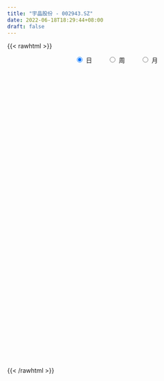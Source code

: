 ```yaml
---
title: "宇晶股份 - 002943.SZ"
date: 2022-06-18T18:29:44+08:00
draft: false
---
```

{{< rawhtml >}}
    <div style="text-align: center">
        <label style="padding: 1rem;"><input style="margin-right: .5rem" type="radio" name="period" value="D" checked onclick="period_change(this)">日</label>
        <label style="padding: 1rem;"><input style="margin-right: .5rem" type="radio" name="period" value="W" onclick="period_change(this)">周</label>
        <label style="padding: 1rem;"><input style="margin-right: .5rem" type="radio" name="period" value="M" onclick="period_change(this)">月</label>
    </div>
    <div id="chart" style="height: 700px;"></div> 
    <script type="text/javascript">
        const D_v = [18178.7,45633.0,37979.84,29282.84,15336.0,11481.0,13244.0,12926.0,37018.0,22305.47,14655.0,10881.63,12333.47,8367.0,20680.43,13866.0,42302.84,31990.84,40215.0,35906.0,43129.63,22192.0,67358.76,77297.6,42396.53,24029.63,35519.0,29724.63,31856.26,26328.39,24972.96,17185.02,23272.96,39416.0,16895.0,24606.0,13965.63,24680.0,21725.63,28784.69,26761.0,56637.35,66095.07,71175.07,77253.61,95227.84,104804.13,73215.84,98135.79,54872.0,54589.02,50615.4,45706.68,39570.44,29040.63,37077.09,23830.63,52218.0,111576.44,69891.38,83180.58,70017.0,43411.66,50179.07,30136.21,29427.66,28993.0,27427.0,38813.0,31380.0,45307.63,69540.63,34304.63,29501.0,25227.0,25662.0,29850.63,34067.87,50401.89,86699.06,33638.0,53630.44,15270.0,25507.74,19092.63,27286.0,23200.0,18516.0,29831.0,27980.63,13930.0,15752.0,21493.0,53474.63,28988.0,13641.0,40017.84,36296.0,27589.58,14112.11,6545.0,30288.0,14966.11,58045.74,49408.74,32698.49,42219.0,20542.0,21911.0,24463.0,34028.0,41606.0,45723.66,32518.0,10923.23,7150.0,8492.0,19720.0,13448.0,13374.42,12446.0,8913.0,7711.57,7625.0,9806.0,18734.42,27476.57,11717.0,5477.0,4759.0,9934.0,9992.0,10154.0,10264.0,13328.75,18713.0,8257.0,8895.29,7156.49,9353.89,7718.0,10512.89,7254.57,5085.89,10652.0,10040.0,6402.0,7658.0,11906.0,11997.57,11708.0,6554.0,8140.0,12197.44,8046.0,8254.0,15262.0,13599.0,14981.0,21657.75,11502.0,8891.0,8946.0,13340.6,10270.0,11856.0,13145.0,21040.09,16527.0,14823.4,15219.18,19606.75,10879.32,14460.21,18327.75,46140.32,20760.0,9953.0,280162.47,133245.2,129385.0,137348.18,119330.5,99022.0,82290.02,75936.31,77693.0,83709.53,58512.45,39842.0,40078.06,30369.0,42088.06,39734.0,59302.82,40819.0,58679.29,34584.0,29135.0,64021.0,95830.06,56211.06,54755.06,37850.0,34910.0,35587.0,20919.0,21015.0,19150.0,21254.0,23884.0,41438.0,64168.0,44760.0,35673.0,30560.45,24810.0,16524.0,18450.0,16108.0,19192.0,12452.0,18926.0,11365.0,42155.01,23754.01,16078.0,21174.0,26438.0,24347.01,12480.0,12194.0,26128.01,28378.0,23819.04,20623.0,21726.0,19138.96,32102.0,26323.26,19258.26,38602.0,15949.0,20959.0,10597.22,13979.0,12297.0,11062.0,11189.0,12742.0,25808.22,9776.02,10642.0,23817.0,12377.0,15013.0,11046.0,11030.0,14104.0,10304.0,18097.25,17774.0,37373.0,95391.36,47068.22,30712.91,23076.0,22911.0,18458.0,25013.0,14963.0,16037.0,13620.0,24773.0,35642.0,22246.0,13827.0,20122.0,19609.0,16804.56,12291.0,10241.66,14138.34,23938.0,27079.0,19193.25,35466.75,27888.47,58889.78,132767.09,161387.81,158778.76,171609.96,97388.22,62721.29,126923.01,93310.98,65495.34,59094.0,81528.29,60246.25,51989.6,47573.0,56136.5,40197.02,44632.0,35565.58,25626.84,36860.0,29392.5,34517.0,36226.58,60959.33,43945.0,47007.0,33888.0,28680.45,30671.0,115999.17,141857.23,204482.4,124161.0,131262.0,135064.05,130027.23,83166.04,71384.5,61115.54,85808.42,72434.83,49028.0,50026.0,35472.83,35762.4,31923.0,64318.14,66914.66,43968.48,32975.59,26837.48,25914.0,20828.48,28080.0,12000.0,16004.0,9324.0,13400.48,34211.93,27517.48,34662.0,54397.66,37182.02,58251.52,33206.52,30760.0,27933.6,29346.12,19651.45,26870.0,28033.72,30078.0,16366.0,17264.0,46967.0,23703.0,20428.72,18788.72,24124.0,29302.0,70403.76,90287.46,208749.18,162068.72,16907.0,19656.48,105795.73,242392.42,128203.16,154178.01,129181.49,191316.84,126483.81,114498.92,83494.0,73077.57,30546.18,140981.04,181794.91,127037.31,103024.3,90248.68,127740.56,110522.4,92132.02,83645.93,60857.94,83064.86,99773.0,95762.28,175556.47,114557.08,86234.0,140333.28,84263.4,150308.31,78793.0,102677.0,83082.82,59850.0,44529.12,44074.36,44809.0,44181.0,52970.0,59242.0,74277.0,76386.0,49522.0,81185.0,91396.0,59079.0,54911.0,69117.0,93904.0,215469.0,125821.0,250821.82,187642.73,135727.0,111850.0,84575.0,76974.0,73730.0,97528.17,66745.0,55894.0,40896.0,53884.0,53758.0,49836.0,194350.71,111760.91,106731.87,104049.82,115091.09,96533.29,68374.95,50303.14,57467.22,83831.5,60608.5,70092.45,78884.45,51369.06,43967.0,36316.41,53572.82,36051.99,36734.0,23086.0,33429.0,27831.0,35179.0,21086.0,31185.0,34862.1,43941.06,79689.0,106869.0,67137.91,61683.06,53910.06,51670.0,67810.0,56246.18,45817.54,73551.0,53417.45,99982.9,137324.67,168530.91,104388.36,165497.13,239242.62,172168.53,132453.59,116700.29,113123.38,115306.7,121853.19,134519.36,92137.24,85089.44,65042.26,93016.93,90494.38,85164.38,121436.18,90989.38,78475.0]
const D_histogram = [0.0,0.0689230769,0.1083525751,0.1167713263,0.094196669,0.0646518307,0.0372450658,-0.0002333101,-0.0395064598,-0.0854138522,-0.1322400658,-0.1653988899,-0.191705101,-0.1933931548,-0.1427456834,-0.1018301249,0.009568616,0.0661095461,0.1247189686,0.1219177923,0.1385686834,0.126017932,0.2506117906,0.3353617683,0.3701478064,0.3486140494,0.2774363464,0.2299340069,0.1462683505,0.0969574055,0.0090019931,-0.0373198148,-0.0595003972,-0.0492969552,-0.0555944258,-0.0724156908,-0.1056352205,-0.1031164901,-0.0914964327,-0.0745724437,-0.0614230372,-0.0084309492,0.0776240455,0.1873722833,0.4072608291,0.5260984057,0.6322445199,0.7323649763,0.7024519482,0.5578183262,0.439488047,0.277751563,0.0979307059,0.0436135441,-0.0575658457,-0.1909786735,-0.3295076762,-0.244974054,-0.1061887565,-0.1057206382,-0.0041066973,0.0464578699,-0.0257992626,-0.003351561,-0.0439673722,-0.1174135766,-0.2111485144,-0.2624272691,-0.286999952,-0.2954442214,-0.1905552119,-0.1154217359,-0.1040954848,-0.1018481969,-0.1128352209,-0.1548966585,-0.1991989031,-0.2032004556,-0.2712523181,-0.3886657535,-0.4597777821,-0.4198738762,-0.3842743211,-0.3274741094,-0.3055656361,-0.2708789459,-0.231936769,-0.2231107733,-0.319907198,-0.4739114647,-0.5103912799,-0.4363100667,-0.3787833266,-0.3759045906,-0.3185039343,-0.2579310456,-0.1826410777,-0.169304002,-0.1281025252,-0.1019365383,-0.0754848326,-0.1004845952,-0.0700397416,0.1079540067,0.2571708567,0.3352702013,0.4303065963,0.4227824107,0.3746567758,0.3735894528,0.4146235422,0.3940724027,0.2929803307,0.1249785855,0.0071623706,-0.0698478468,-0.1145327487,-0.0725356056,-0.0835432176,-0.128920264,-0.1695542954,-0.1600265806,-0.1664182519,-0.1316575687,-0.1179360665,-0.0157437569,-0.0057342561,-0.0297640867,-0.0310437542,-0.0300515791,-0.0269807983,-0.0622736199,-0.0877111302,-0.0799110691,-0.0693740465,-0.0964445751,-0.0963082886,-0.0935849984,-0.1038477473,-0.1214752136,-0.1029508631,-0.0497401527,-0.0151171509,0.0156475448,0.0270292895,0.0473019268,0.0566604281,0.0355840727,0.0111335557,-0.0282153458,-0.0505245108,-0.0564016238,-0.055371866,-0.0461117335,-0.0339878251,-0.0129689278,-0.0289285919,-0.0307870674,-0.0734173746,-0.0562376288,-0.045100349,-0.0120661694,-0.0053022406,0.031240407,0.0627629439,0.0804089867,0.0448531975,-0.0369648684,-0.0968190498,-0.1299757191,-0.106712115,-0.1307482843,-0.1305425335,-0.077203248,0.0712747764,0.2816488324,0.5306352111,0.8016866994,1.0430904023,0.9834832413,0.752045867,0.4380049715,0.1284973347,-0.1539406166,-0.3168248881,-0.4127452279,-0.4747647261,-0.5488550057,-0.5743219997,-0.5781560219,-0.5279834212,-0.4728288607,-0.3710547834,-0.2439117761,-0.1159116101,-0.0429595889,0.0485606905,0.0836313832,0.1195820904,0.2419956025,0.2910182655,0.3093149501,0.2881819305,0.2689513811,0.217485004,0.1409961518,0.0780390758,0.0592329106,0.0415089319,0.0418903525,0.0630770648,0.0826480136,0.1325389287,0.1717129452,0.1781123465,0.1568460663,0.1209113324,0.0869635223,0.0845604191,0.0712296927,0.066902455,0.051062017,0.0165939733,-0.0009770232,0.0357238844,0.0597636613,0.0540496159,0.0566662196,0.0687052289,0.0450190167,0.0351797058,0.0242441494,0.0437719689,0.0755266067,0.0863045876,0.0882785142,0.0940021986,0.0722057382,0.0647706978,0.055730246,0.0453922717,-0.0278617996,-0.0824018453,-0.0953619935,-0.1037001084,-0.092513355,-0.0764843068,-0.054895265,-0.0544404783,-0.0486248706,-0.0760193103,-0.0811383577,-0.0884349336,-0.0997031659,-0.1017938094,-0.0786452154,-0.057303988,-0.0278728917,-0.0012322876,0.0043966085,0.0367558043,0.0738781117,0.196748942,0.2401167884,0.2142404231,0.198799973,0.1806842114,0.151856809,0.1264150984,0.0798903324,0.0358096441,0.0114444373,-0.0101613102,-0.0001637647,0.0399674008,0.0527567117,0.045703468,0.0379660501,0.0173553483,-0.0141122477,-0.0545320463,-0.073430861,-0.095551615,-0.0800238318,-0.0351485101,-0.0213761189,0.023282438,0.0255552771,0.1325485652,0.310116735,0.5340299939,0.4983440835,0.3696044075,0.2280137289,0.0916527851,0.0631501342,0.0308490591,0.0162972923,-0.0553269461,-0.0458850767,-0.0881311806,-0.2005639537,-0.2000276471,-0.1550601394,-0.1327492977,-0.1676258821,-0.1589167226,-0.1708464562,-0.1551305267,-0.1736112434,-0.1489817833,-0.1021123167,-0.0288494227,0.0246345436,0.0264855278,-0.0233287376,-0.0537216623,-0.0746932136,0.0321253584,0.2248546573,0.2559607569,0.2237556752,0.2449440665,0.2551716101,0.2874056762,0.245572516,0.1015128099,0.0276971158,0.0068208341,0.0214811268,-0.0094109677,-0.0512591359,-0.0874529526,-0.1435331341,-0.1679674423,-0.1281451767,-0.0683507382,-0.0800652999,-0.1313364993,-0.1297473029,-0.1618223693,-0.2033746401,-0.2928976329,-0.3254406192,-0.3721524234,-0.3702030334,-0.3287158759,-0.1872916305,-0.1050873666,0.0163394488,0.0895771938,0.0896387801,0.1476502265,0.1760646312,0.1597866545,0.1185381978,0.0309838591,-0.0478897994,-0.1228223275,-0.1891620776,-0.274287035,-0.2990901029,-0.286655381,-0.2062068722,-0.1596280328,-0.1210397219,-0.1121810673,-0.0462220675,0.0272851033,0.1998869681,0.4372211657,0.5332117366,0.7136912141,0.9507170852,1.2245473917,1.5221693229,1.7984014491,2.0975305856,2.2099455958,2.4037238526,2.0923266543,1.7202720401,1.5000036245,1.198566832,1.1701173345,1.3383988393,1.5887593235,1.9586974005,1.6464624059,1.4515091157,1.2361453076,0.8869110262,0.2875367957,-0.4027557609,-0.854468386,-1.1329312335,-1.2249980342,-1.5633977184,-1.7649425936,-1.7569933441,-1.6741380093,-1.8856470307,-2.2356400256,-2.3937187501,-2.6009235058,-2.6932177788,-2.6342268807,-2.5591884424,-2.3439189433,-2.176247707,-1.950980375,-1.681020717,-1.4552722538,-1.170025263,-0.997618296,-0.9563081915,-0.755284039,-0.6040078256,-0.4119704232,-0.2571194889,-0.1624639522,-0.0807733106,-0.0368341394,0.1337479467,0.3636113219,0.7211371144,0.7049715893,0.8009923278,0.8685726177,0.7960183375,0.741642344,0.5594214146,0.2951362176,0.2319125584,0.1673080547,0.0914417011,-0.0266435114,-0.1930195108,-0.1845813768,0.0246644861,0.3474711606,0.4716617633,0.6073681144,0.6983980363,0.8833354127,0.8059084699,0.7098484181,0.5857437574,0.5321949848,0.5806229554,0.5518979643,0.3876327166,0.3178105398,0.1327061843,-0.1497153341,-0.2252691819,-0.220933304,-0.2575070954,-0.2853092735,-0.3048676842,-0.3564676967,-0.416975225,-0.5625446756,-0.60956458,-0.7849670541,-0.9360412836,-0.8199451067,-0.5252925883,-0.2886884378,-0.0025720554,0.2408725528,0.4621294996,0.6766111845,0.7451489674,0.7150062011,0.6274301045,0.6569882628,0.6656577468,0.8596504416,1.180007582,1.4241527582,1.4698300554,1.5710764133,1.5470162162,1.1766701291,0.9148885322,0.5687794664,0.3596086914,0.2553481138,0.2395956831,0.3734100914,0.3008193471,0.1058066102,-0.0819276347,-0.0878695135,-0.0852930257,-0.2151642082,-0.5056300526,-0.5644769514,-0.5197268913]
const D_fast = [0.0,0.0861538462,0.1526714881,0.1902830709,0.1912575808,0.1778757002,0.1597802018,0.1222434984,0.0730937337,0.0058328783,-0.0740533518,-0.1485618983,-0.2227943847,-0.2728307272,-0.2578696767,-0.2424116494,-0.1286207545,-0.0555524379,0.0342367268,0.0619149985,0.1132080605,0.1321617921,0.3194085984,0.4879990182,0.6153220078,0.6809417632,0.6791231468,0.689104309,0.6420057402,0.6169341466,0.5312292325,0.4755774709,0.4385217892,0.4364009924,0.4162049153,0.3812797277,0.3216513928,0.2983910007,0.2871369499,0.285417828,0.2832114752,0.3340958259,0.4395568319,0.5961481406,0.9178518936,1.1682140717,1.4324213159,1.7156330164,1.8613329753,1.8561539348,1.8476956673,1.7553970741,1.6000588934,1.5566451178,1.4410742665,1.2599167703,1.0390108486,1.0623009572,1.1745390656,1.1485770244,1.249164291,1.3113433256,1.2326363775,1.2542461888,1.2026385346,1.0998389361,0.9533168696,0.8364312977,0.7401086268,0.657803302,0.7150535085,0.7613315506,0.7466339305,0.7234191691,0.6842233399,0.6034377376,0.5093357673,0.454534101,0.3186691589,0.1040892851,-0.081967189,-0.1470317521,-0.2075007773,-0.232569093,-0.2870520287,-0.3200850749,-0.3391270903,-0.386078788,-0.5628520122,-0.835334145,-0.9994117802,-1.0344080837,-1.0715771753,-1.1626745869,-1.1848999141,-1.1888097868,-1.1591800884,-1.1881690131,-1.1789931677,-1.1783113153,-1.1707308178,-1.2208517291,-1.2079168109,-1.0029345609,-0.7894249968,-0.6275081019,-0.4248950578,-0.3267236407,-0.2811850816,-0.1888550415,-0.0441650666,0.0338018946,0.0059549053,-0.1308021936,-0.2468278158,-0.3412999949,-0.4146180839,-0.3907548422,-0.4226482586,-0.5002553711,-0.5832779764,-0.6137569067,-0.6617531409,-0.6599068498,-0.6756693643,-0.5774129939,-0.5688370571,-0.6003079094,-0.6093485155,-0.6158692352,-0.6195436539,-0.6704048805,-0.7177701734,-0.7299478795,-0.7367543686,-0.787936041,-0.8118768266,-0.832549786,-0.8687744717,-0.9167707414,-0.9239841067,-0.8832084344,-0.8523647204,-0.8176881385,-0.7995490714,-0.7674509524,-0.7439273441,-0.7561076813,-0.7777748094,-0.8241775474,-0.8591178401,-0.879095359,-0.8919085677,-0.8941763686,-0.8905494164,-0.8727727511,-0.8959645632,-0.9055198056,-0.9665044564,-0.9633841177,-0.9635219252,-0.933504288,-0.9280659193,-0.8837131699,-0.8364998971,-0.7987516076,-0.8230940975,-0.9141533804,-0.9982123243,-1.0638629234,-1.067277348,-1.1240005884,-1.1564304709,-1.1223919974,-0.9560952789,-0.6753090148,-0.2936638333,0.1778093297,0.6799856332,0.8662492826,0.822823375,0.6182837224,0.3409004193,0.0199773139,-0.2221131797,-0.4212198265,-0.6019305062,-0.8132345372,-0.9822820311,-1.1306550588,-1.2124783134,-1.275530968,-1.2665205867,-1.2003555234,-1.1013332599,-1.0391211359,-0.9354606839,-0.8794821454,-0.8136359156,-0.6307235028,-0.5089462735,-0.4133208513,-0.3624083884,-0.3144010924,-0.3114962185,-0.3527360328,-0.3961833398,-0.4001812774,-0.4075280231,-0.3966740144,-0.359718036,-0.3194850838,-0.2364594365,-0.1543571837,-0.1034296957,-0.0854844594,-0.0911913601,-0.1033982897,-0.0846612881,-0.0801845913,-0.0677862153,-0.070861149,-0.1011806994,-0.1189959517,-0.073364073,-0.0343833808,-0.0265850222,-0.0098018636,0.0194134529,0.0069819949,0.0059376104,0.0010630914,0.0315339032,0.0821701926,0.1145243204,0.1385678755,0.1677921096,0.1640470837,0.1728047178,0.1776968275,0.1787069211,0.0984873999,0.0233468929,-0.0134537537,-0.0477168957,-0.059658481,-0.0627505096,-0.054885284,-0.0680406169,-0.0743812268,-0.120780494,-0.1461841308,-0.1755894402,-0.211783464,-0.2393225599,-0.2358352697,-0.2288200392,-0.2063571659,-0.1800246337,-0.1732965855,-0.1317484385,-0.0761566033,0.0959014625,0.199298506,0.2269822465,0.2612417897,0.2882970809,0.2974338808,0.3035959448,0.2770437619,0.2419154846,0.2204113871,0.1962653121,0.2062219164,0.2563449321,0.282323421,0.2866960442,0.2884501388,0.2721782741,0.2371826162,0.183129806,0.145873276,0.0998646183,0.0953864436,0.1314746378,0.1399029992,0.1903821656,0.1990438239,0.3391742534,0.594271607,0.9516923643,1.0405924748,1.0042539007,0.9196666543,0.8062189068,0.7935037895,0.7689149791,0.7584375354,0.6729815605,0.6709521607,0.6066732616,0.4440995001,0.3946288949,0.4008313678,0.3899548851,0.3131718302,0.282151809,0.2275104613,0.2044437591,0.1425602316,0.1299442459,0.1512856333,0.2173361717,0.2769787739,0.28545114,0.2298046902,0.1859813499,0.1463364952,0.2611864069,0.5101293701,0.6052256589,0.628959496,0.711383904,0.7854043501,0.8894898352,0.909049804,0.7903683004,0.7234768853,0.704305812,0.7243363865,0.69109155,0.6364285979,0.578371543,0.486408078,0.4199819093,0.4277678807,0.4704746346,0.4387437479,0.3546384237,0.3237907944,0.2512601356,0.1588642049,-0.0038831962,-0.1177863373,-0.2575362474,-0.3481376157,-0.3888294272,-0.2942280895,-0.2382956671,-0.1127839896,-0.0171519461,0.0053193353,0.1002433382,0.1726739008,0.1963425876,0.1847286804,0.1049203065,0.0140741981,-0.0915639118,-0.2051941813,-0.3588908975,-0.4584664911,-0.5176956144,-0.4887988237,-0.4821269925,-0.473798612,-0.4929852244,-0.4385817414,-0.3582532948,-0.1356796879,0.2109598011,0.4402533061,0.7991555872,1.2738607295,1.853827884,2.5319921459,3.2578246344,4.0813364173,4.7462378264,5.5409470464,5.7526315117,5.8106449075,5.9653773981,5.9635823135,6.2276621497,6.7305433643,7.3780936794,8.2377061065,8.3370867134,8.5050107021,8.5986832209,8.4711766961,7.9436866644,7.1527051677,6.4873754461,5.9256797902,5.5273634809,4.7981143671,4.1553338435,3.724034757,3.3883555895,2.7054348105,1.7965318091,1.0400233971,0.182587765,-0.5830109527,-1.1825767748,-1.747335447,-2.1180456838,-2.4944363743,-2.756914136,-2.9072096573,-3.0452792576,-3.0525385825,-3.1295361894,-3.3273031329,-3.3150999902,-3.3148257332,-3.2257809366,-3.1352098744,-3.0811703258,-3.0196730118,-2.9849423754,-2.7809233027,-2.460157097,-1.922347026,-1.7622696537,-1.4660008333,-1.1812773889,-1.0548270848,-0.9237924923,-0.9661580681,-1.1566592107,-1.1619047303,-1.1846822202,-1.2376881486,-1.3624342389,-1.577065116,-1.6147723262,-1.3993603418,-0.9896858772,-0.7475798337,-0.4600314539,-0.194402023,0.2113692066,0.3354193813,0.4168214341,0.4391527126,0.5186526863,0.7122363957,0.8214858957,0.7541288271,0.7637592853,0.6118314758,0.2919811239,0.1601099807,0.1092125325,0.0082619674,-0.0908675292,-0.1866428609,-0.3273597976,-0.4921111321,-0.7783167516,-0.9777278011,-1.3493720387,-1.7344565891,-1.8233466888,-1.6600173175,-1.4955852765,-1.2101119079,-0.9064491615,-0.5696598398,-0.1860253588,0.068799666,0.2174084499,0.2866898794,0.4804951034,0.6555790242,1.0644843293,1.6798433652,2.280026731,2.6931615421,3.1871770033,3.5498708603,3.4736923054,3.4406328415,3.2367186423,3.1174500402,3.077026491,3.1211729811,3.3483399123,3.3509540047,3.1823929203,2.9741767668,2.9462675096,2.927520741,2.7438585065,2.3269851488,2.1270190123,2.0418373496]
const D_slow = [0.0,0.0172307692,0.044318913,0.0735117446,0.0970609118,0.1132238695,0.122535136,0.1224768084,0.1126001935,0.0912467304,0.058186714,0.0168369915,-0.0310892837,-0.0794375724,-0.1151239933,-0.1405815245,-0.1381893705,-0.121661984,-0.0904822418,-0.0600027937,-0.0253606229,0.0061438601,0.0687968078,0.1526372498,0.2451742014,0.3323277138,0.4016868004,0.4591703021,0.4957373897,0.5199767411,0.5222272394,0.5128972857,0.4980221864,0.4856979476,0.4717993411,0.4536954184,0.4272866133,0.4015074908,0.3786333826,0.3599902717,0.3446345124,0.3425267751,0.3619327865,0.4087758573,0.5105910646,0.642115666,0.800176796,0.98326804,1.1588810271,1.2983356086,1.4082076204,1.4776455111,1.5021281876,1.5130315736,1.4986401122,1.4508954438,1.3685185248,1.3072750113,1.2807278221,1.2542976626,1.2532709883,1.2648854558,1.2584356401,1.2575977499,1.2466059068,1.2172525127,1.164465384,1.0988585668,1.0271085788,0.9532475234,0.9056087205,0.8767532865,0.8507294153,0.825267366,0.7970585608,0.7583343962,0.7085346704,0.6577345565,0.589921477,0.4927550386,0.3778105931,0.2728421241,0.1767735438,0.0949050164,0.0185136074,-0.0492061291,-0.1071903213,-0.1629680147,-0.2429448142,-0.3614226803,-0.4890205003,-0.598098017,-0.6927938486,-0.7867699963,-0.8663959799,-0.9308787413,-0.9765390107,-1.0188650112,-1.0508906425,-1.076374777,-1.0952459852,-1.120367134,-1.1378770694,-1.1108885677,-1.0465958535,-0.9627783032,-0.8552016541,-0.7495060514,-0.6558418575,-0.5624444943,-0.4587886087,-0.3602705081,-0.2870254254,-0.255780779,-0.2539901864,-0.2714521481,-0.3000853353,-0.3182192366,-0.339105041,-0.3713351071,-0.4137236809,-0.4537303261,-0.495334889,-0.5282492812,-0.5577332978,-0.561669237,-0.5631028011,-0.5705438227,-0.5783047613,-0.5858176561,-0.5925628556,-0.6081312606,-0.6300590432,-0.6500368104,-0.6673803221,-0.6914914658,-0.715568538,-0.7389647876,-0.7649267244,-0.7952955278,-0.8210332436,-0.8334682817,-0.8372475695,-0.8333356833,-0.8265783609,-0.8147528792,-0.8005877722,-0.791691754,-0.7889083651,-0.7959622015,-0.8085933292,-0.8226937352,-0.8365367017,-0.8480646351,-0.8565615913,-0.8598038233,-0.8670359713,-0.8747327381,-0.8930870818,-0.907146489,-0.9184215762,-0.9214381186,-0.9227636787,-0.914953577,-0.899262841,-0.8791605943,-0.8679472949,-0.877188512,-0.9013932745,-0.9338872043,-0.960565233,-0.9932523041,-1.0258879375,-1.0451887495,-1.0273700553,-0.9569578472,-0.8242990445,-0.6238773696,-0.363104769,-0.1172339587,0.070777508,0.1802787509,0.2124030846,0.1739179304,0.0947117084,-0.0084745986,-0.1271657801,-0.2643795315,-0.4079600314,-0.5524990369,-0.6844948922,-0.8027021074,-0.8954658032,-0.9564437473,-0.9854216498,-0.996161547,-0.9840213744,-0.9631135286,-0.933218006,-0.8727191054,-0.799964539,-0.7226358014,-0.6505903188,-0.5833524736,-0.5289812225,-0.4937321846,-0.4742224156,-0.459414188,-0.449036955,-0.4385643669,-0.4227951007,-0.4021330973,-0.3689983652,-0.3260701289,-0.2815420422,-0.2423305257,-0.2121026926,-0.190361812,-0.1692217072,-0.151414284,-0.1346886703,-0.121923166,-0.1177746727,-0.1180189285,-0.1090879574,-0.0941470421,-0.0806346381,-0.0664680832,-0.049291776,-0.0380370218,-0.0292420954,-0.023181058,-0.0122380658,0.0066435859,0.0282197328,0.0502893614,0.073789911,0.0918413455,0.10803402,0.1219665815,0.1333146494,0.1263491995,0.1057487382,0.0819082398,0.0559832127,0.032854874,0.0137337973,0.000009981,-0.0136001386,-0.0257563562,-0.0447611838,-0.0650457732,-0.0871545066,-0.1120802981,-0.1375287504,-0.1571900543,-0.1715160513,-0.1784842742,-0.1787923461,-0.177693194,-0.1685042429,-0.150034715,-0.1008474795,-0.0408182824,0.0127418234,0.0624418167,0.1076128695,0.1455770718,0.1771808464,0.1971534295,0.2061058405,0.2089669498,0.2064266223,0.2063856811,0.2163775313,0.2295667092,0.2409925762,0.2504840887,0.2548229258,0.2512948639,0.2376618523,0.2193041371,0.1954162333,0.1754102754,0.1666231479,0.1612791181,0.1670997276,0.1734885469,0.2066256882,0.284154872,0.4176623704,0.5422483913,0.6346494932,0.6916529254,0.7145661217,0.7303536552,0.73806592,0.7421402431,0.7283085066,0.7168372374,0.6948044422,0.6446634538,0.594656542,0.5558915072,0.5227041828,0.4807977122,0.4410685316,0.3983569175,0.3595742859,0.316171475,0.2789260292,0.25339795,0.2461855943,0.2523442303,0.2589656122,0.2531334278,0.2397030122,0.2210297088,0.2290610484,0.2852747128,0.349264902,0.4052038208,0.4664398374,0.53023274,0.602084159,0.663477288,0.6888554905,0.6957797694,0.697484978,0.7028552597,0.7005025177,0.6876877338,0.6658244956,0.6299412121,0.5879493515,0.5559130574,0.5388253728,0.5188090478,0.485974923,0.4535380973,0.4130825049,0.3622388449,0.2890144367,0.2076542819,0.114616176,0.0220654177,-0.0601135513,-0.1069364589,-0.1332083006,-0.1291234384,-0.1067291399,-0.0843194449,-0.0474068883,-0.0033907304,0.0365559332,0.0661904826,0.0739364474,0.0619639975,0.0312584157,-0.0160321037,-0.0846038625,-0.1593763882,-0.2310402335,-0.2825919515,-0.3224989597,-0.3527588902,-0.380804157,-0.3923596739,-0.3855383981,-0.335566656,-0.2262613646,-0.0929584305,0.0854643731,0.3231436444,0.6292804923,1.009822823,1.4594231853,1.9838058317,2.5362922306,3.1372231938,3.6603048574,4.0903728674,4.4653737735,4.7650154815,5.0575448152,5.392144525,5.7893343559,6.279008706,6.6906243075,7.0535015864,7.3625379133,7.5842656699,7.6561498688,7.5554609286,7.3418438321,7.0586110237,6.7523615151,6.3615120855,5.9202764371,5.4810281011,5.0624935988,4.5910818411,4.0321718347,3.4337421472,2.7835112708,2.1102068261,1.4516501059,0.8118529953,0.2258732595,-0.3181886673,-0.805933761,-1.2261889403,-1.5900070037,-1.8825133195,-2.1319178935,-2.3709949413,-2.5598159511,-2.7108179075,-2.8138105133,-2.8780903856,-2.9187063736,-2.9388997012,-2.9481082361,-2.9146712494,-2.8237684189,-2.6434841403,-2.467241243,-2.2669931611,-2.0498500066,-1.8508454223,-1.6654348363,-1.5255794826,-1.4517954282,-1.3938172887,-1.351990275,-1.3291298497,-1.3357907275,-1.3840456052,-1.4301909494,-1.4240248279,-1.3371570378,-1.2192415969,-1.0673995683,-0.8928000593,-0.6719662061,-0.4704890886,-0.2930269841,-0.1465910447,-0.0135422985,0.1316134403,0.2695879314,0.3664961105,0.4459487455,0.4791252916,0.441696458,0.3853791626,0.3301458366,0.2657690627,0.1944417443,0.1182248233,0.0291078991,-0.0751359071,-0.215772076,-0.368163221,-0.5644049846,-0.7984153055,-1.0034015821,-1.1347247292,-1.2068968387,-1.2075398525,-1.1473217143,-1.0317893394,-0.8626365433,-0.6763493014,-0.4975977512,-0.3407402251,-0.1764931594,-0.0100787227,0.2048338877,0.4998357832,0.8558739728,1.2233314866,1.61610059,2.002854644,2.2970221763,2.5257443093,2.6679391759,2.7578413488,2.8216783772,2.881577298,2.9749298209,3.0501346576,3.0765863102,3.0561044015,3.0341370231,3.0128137667,2.9590227146,2.8326152015,2.6914959636,2.5615642408]
const D_data = [['2020-05-06', 20.5, 21.29, 20.33, 21.5],['2020-05-07', 21.2, 22.37, 21.09, 22.98],['2020-05-08', 22.35, 22.37, 22.18, 22.96],['2020-05-11', 22.38, 22.21, 21.95, 22.84],['2020-05-12', 22.23, 21.88, 21.41, 22.33],['2020-05-13', 21.65, 21.73, 21.57, 21.9],['2020-05-14', 21.77, 21.66, 21.57, 21.89],['2020-05-15', 21.66, 21.39, 21.25, 21.74],['2020-05-18', 21.4, 21.16, 21.05, 23.38],['2020-05-19', 21.26, 20.81, 20.58, 21.26],['2020-05-20', 20.7, 20.47, 20.16, 20.7],['2020-05-21', 20.47, 20.31, 20.21, 20.66],['2020-05-22', 20.44, 20.09, 19.6, 20.44],['2020-05-25', 20.03, 20.16, 19.99, 20.45],['2020-05-26', 20.01, 20.8, 20.01, 21.32],['2020-05-27', 20.8, 20.81, 20.51, 21.03],['2020-05-28', 20.88, 22.05, 20.6, 22.33],['2020-05-29', 21.51, 21.83, 21.51, 22.39],['2020-06-01', 21.51, 22.23, 21.51, 22.85],['2020-06-02', 21.86, 21.7, 21.5, 21.95],['2020-06-03', 21.67, 22.08, 21.4, 22.49],['2020-06-04', 21.82, 21.83, 21.59, 22.24],['2020-06-05', 21.83, 24.01, 21.68, 24.01],['2020-06-08', 23.95, 24.33, 23.17, 25.17],['2020-06-09', 24.08, 24.34, 23.65, 24.35],['2020-06-10', 24.36, 24.0, 23.8, 24.36],['2020-06-11', 23.5, 23.43, 22.96, 23.82],['2020-06-12', 22.76, 23.67, 22.51, 24.87],['2020-06-15', 23.75, 23.08, 22.83, 23.75],['2020-06-16', 23.38, 23.32, 23.15, 23.97],['2020-06-17', 23.22, 22.58, 22.51, 23.33],['2020-06-18', 22.56, 22.8, 22.47, 22.94],['2020-06-19', 22.63, 22.95, 22.63, 23.42],['2020-06-22', 22.99, 23.35, 22.71, 23.57],['2020-06-23', 23.16, 23.18, 22.96, 23.28],['2020-06-24', 23.1, 23.0, 22.7, 23.52],['2020-06-29', 22.8, 22.65, 22.31, 22.85],['2020-06-30', 22.65, 22.99, 22.65, 23.27],['2020-07-01', 23.04, 23.12, 22.71, 23.38],['2020-07-02', 23.03, 23.25, 22.92, 23.63],['2020-07-03', 23.16, 23.28, 23.02, 23.38],['2020-07-06', 23.3, 23.98, 23.2, 24.13],['2020-07-07', 23.75, 24.85, 23.75, 25.17],['2020-07-08', 24.59, 25.84, 24.48, 26.56],['2020-07-09', 26.3, 28.42, 25.7, 28.42],['2020-07-10', 29.4, 28.53, 28.4, 30.0],['2020-07-13', 29.66, 29.55, 25.68, 29.98],['2020-07-14', 29.4, 30.71, 29.2, 31.26],['2020-07-15', 29.51, 30.0, 28.02, 32.16],['2020-07-16', 30.2, 28.77, 28.13, 31.4],['2020-07-17', 28.6, 28.98, 27.5, 29.0],['2020-07-20', 29.05, 28.17, 27.89, 29.39],['2020-07-21', 28.3, 27.38, 26.55, 28.3],['2020-07-22', 27.37, 28.59, 27.1, 29.29],['2020-07-23', 28.21, 27.79, 27.66, 28.78],['2020-07-24', 27.87, 26.86, 26.64, 28.48],['2020-07-27', 28.0, 26.05, 25.95, 28.0],['2020-07-28', 26.4, 28.66, 25.97, 28.66],['2020-07-29', 29.7, 29.99, 28.85, 31.23],['2020-07-30', 30.16, 28.73, 28.66, 30.2],['2020-07-31', 28.44, 30.41, 28.12, 30.75],['2020-08-03', 30.49, 30.38, 29.83, 31.01],['2020-08-04', 30.6, 28.97, 28.84, 30.6],['2020-08-05', 29.49, 30.19, 29.0, 30.51],['2020-08-06', 29.75, 29.51, 29.01, 29.8],['2020-08-07', 29.21, 28.9, 28.05, 29.49],['2020-08-10', 28.9, 28.23, 27.93, 29.68],['2020-08-11', 27.95, 28.34, 27.72, 28.68],['2020-08-12', 28.2, 28.4, 27.1, 28.75],['2020-08-13', 28.62, 28.42, 27.9, 28.9],['2020-08-14', 28.43, 30.04, 27.76, 30.23],['2020-08-17', 29.75, 30.16, 28.48, 30.5],['2020-08-18', 29.73, 29.63, 29.4, 30.08],['2020-08-19', 29.7, 29.59, 29.11, 30.11],['2020-08-20', 29.39, 29.43, 28.82, 30.18],['2020-08-21', 29.8, 28.9, 28.5, 29.9],['2020-08-24', 28.9, 28.6, 27.3, 28.97],['2020-08-25', 28.6, 28.91, 28.6, 30.2],['2020-08-26', 28.64, 27.81, 27.71, 30.2],['2020-08-27', 27.64, 26.5, 26.35, 28.69],['2020-08-28', 26.13, 26.29, 24.82, 26.57],['2020-08-31', 26.57, 27.29, 26.34, 28.0],['2020-09-01', 27.46, 27.15, 26.9, 27.53],['2020-09-02', 27.26, 27.4, 27.18, 27.9],['2020-09-03', 27.34, 26.93, 26.62, 27.51],['2020-09-04', 26.49, 27.01, 26.16, 27.2],['2020-09-07', 27.0, 27.05, 26.51, 27.51],['2020-09-08', 27.03, 26.6, 26.08, 27.03],['2020-09-09', 26.29, 24.79, 24.7, 26.34],['2020-09-10', 25.0, 23.03, 22.68, 25.21],['2020-09-11', 22.9, 23.53, 22.51, 23.55],['2020-09-14', 23.55, 24.56, 23.47, 24.65],['2020-09-15', 24.54, 24.29, 24.16, 25.79],['2020-09-16', 24.56, 23.36, 22.68, 24.77],['2020-09-17', 22.98, 23.81, 22.6, 23.98],['2020-09-18', 23.77, 23.81, 23.52, 24.17],['2020-09-21', 23.87, 24.05, 23.46, 24.37],['2020-09-22', 23.7, 23.23, 23.12, 23.96],['2020-09-23', 23.22, 23.46, 23.19, 23.83],['2020-09-24', 23.32, 23.21, 22.8, 23.5],['2020-09-25', 23.35, 23.13, 23.05, 23.43],['2020-09-28', 23.0, 22.26, 22.11, 23.16],['2020-09-29', 22.38, 22.74, 21.91, 23.15],['2020-09-30', 22.88, 25.01, 22.37, 25.01],['2020-10-09', 25.48, 25.53, 24.88, 25.87],['2020-10-12', 25.56, 25.35, 25.02, 25.56],['2020-10-13', 25.45, 26.21, 24.93, 26.79],['2020-10-14', 26.5, 25.39, 25.25, 26.55],['2020-10-15', 25.3, 24.95, 24.8, 26.2],['2020-10-16', 24.96, 25.62, 24.3, 25.65],['2020-10-19', 25.59, 26.5, 25.38, 26.63],['2020-10-20', 26.23, 26.05, 25.15, 26.4],['2020-10-21', 26.0, 24.94, 24.72, 26.36],['2020-10-22', 25.09, 23.5, 23.35, 25.09],['2020-10-23', 23.79, 23.37, 23.31, 23.82],['2020-10-26', 23.42, 23.29, 22.87, 23.6],['2020-10-27', 23.0, 23.25, 22.91, 23.46],['2020-10-28', 23.03, 24.21, 22.93, 24.43],['2020-10-29', 23.89, 23.52, 23.37, 24.23],['2020-10-30', 23.43, 22.8, 22.66, 23.51],['2020-11-02', 22.8, 22.45, 22.05, 23.1],['2020-11-03', 23.0, 22.8, 22.54, 23.0],['2020-11-04', 22.86, 22.41, 22.32, 22.86],['2020-11-05', 22.69, 22.81, 22.4, 22.81],['2020-11-06', 22.84, 22.5, 22.3, 22.91],['2020-11-09', 22.62, 23.79, 22.62, 23.82],['2020-11-10', 23.73, 22.85, 22.22, 23.73],['2020-11-11', 22.66, 22.29, 22.2, 22.66],['2020-11-12', 22.35, 22.4, 22.2, 22.51],['2020-11-13', 22.22, 22.32, 22.2, 22.41],['2020-11-16', 22.5, 22.25, 21.9, 22.5],['2020-11-17', 22.25, 21.56, 21.39, 22.28],['2020-11-18', 21.63, 21.37, 21.3, 21.83],['2020-11-19', 21.37, 21.58, 21.12, 21.8],['2020-11-20', 21.69, 21.51, 21.24, 21.78],['2020-11-23', 21.51, 20.83, 20.73, 21.51],['2020-11-24', 20.85, 20.92, 20.72, 21.14],['2020-11-25', 20.94, 20.78, 20.73, 21.11],['2020-11-26', 20.78, 20.41, 20.36, 20.9],['2020-11-27', 20.49, 20.04, 19.9, 20.49],['2020-11-30', 20.04, 20.29, 19.98, 20.46],['2020-12-01', 20.29, 20.74, 20.2, 20.84],['2020-12-02', 20.74, 20.6, 20.58, 20.85],['2020-12-03', 20.46, 20.61, 20.46, 20.68],['2020-12-04', 20.6, 20.38, 20.24, 20.66],['2020-12-07', 20.38, 20.49, 20.22, 20.94],['2020-12-08', 20.46, 20.36, 20.26, 20.54],['2020-12-09', 20.42, 19.87, 19.86, 20.44],['2020-12-10', 19.87, 19.61, 19.6, 20.14],['2020-12-11', 19.65, 19.13, 18.95, 19.72],['2020-12-14', 19.13, 19.03, 18.92, 19.39],['2020-12-15', 18.95, 19.0, 18.92, 19.18],['2020-12-16', 19.0, 18.91, 18.65, 19.04],['2020-12-17', 18.71, 18.88, 18.31, 19.19],['2020-12-18', 18.99, 18.82, 18.73, 19.16],['2020-12-21', 18.82, 18.88, 18.61, 18.97],['2020-12-22', 18.88, 18.29, 18.19, 19.0],['2020-12-23', 18.29, 18.27, 18.03, 18.58],['2020-12-24', 18.23, 17.47, 17.33, 18.23],['2020-12-25', 17.46, 17.97, 17.24, 18.55],['2020-12-28', 17.89, 17.8, 17.57, 18.25],['2020-12-29', 17.69, 18.04, 17.68, 18.22],['2020-12-30', 17.87, 17.68, 17.65, 18.07],['2020-12-31', 17.68, 18.05, 17.6, 18.28],['2021-01-04', 18.15, 18.08, 17.85, 18.34],['2021-01-05', 18.0, 17.97, 17.61, 18.14],['2021-01-06', 17.89, 17.18, 17.14, 17.99],['2021-01-07', 17.04, 16.16, 15.99, 17.3],['2021-01-08', 16.16, 15.87, 15.72, 16.51],['2021-01-11', 16.18, 15.73, 15.44, 16.18],['2021-01-12', 15.74, 16.18, 15.31, 16.4],['2021-01-13', 16.03, 15.35, 15.06, 16.03],['2021-01-14', 15.2, 15.34, 15.06, 15.58],['2021-01-15', 15.36, 15.92, 15.36, 16.08],['2021-01-18', 15.93, 17.51, 15.8, 17.51],['2021-01-19', 17.85, 19.26, 17.4, 19.26],['2021-01-20', 20.66, 21.19, 20.66, 21.19],['2021-01-21', 23.31, 23.31, 23.31, 23.31],['2021-01-22', 25.64, 25.0, 23.31, 25.64],['2021-01-25', 22.5, 22.5, 22.5, 24.25],['2021-01-26', 20.25, 20.25, 20.25, 20.88],['2021-01-27', 19.52, 18.23, 18.23, 19.52],['2021-01-28', 17.46, 16.85, 16.81, 17.78],['2021-01-29', 16.98, 15.6, 15.45, 17.08],['2021-02-01', 15.55, 15.72, 15.0, 15.85],['2021-02-02', 15.72, 15.57, 15.12, 16.24],['2021-02-03', 15.3, 15.2, 15.14, 16.0],['2021-02-04', 14.99, 14.24, 13.89, 14.99],['2021-02-05', 14.35, 14.08, 14.0, 14.76],['2021-02-08', 14.0, 13.74, 13.73, 14.26],['2021-02-09', 13.81, 14.01, 13.7, 14.09],['2021-02-10', 13.93, 13.85, 13.74, 14.11],['2021-02-18', 14.08, 14.4, 14.01, 14.54],['2021-02-19', 14.48, 14.96, 14.25, 15.04],['2021-02-22', 15.11, 15.38, 15.01, 15.95],['2021-02-23', 15.33, 15.03, 15.03, 15.77],['2021-02-24', 14.98, 15.57, 14.98, 16.35],['2021-02-25', 15.4, 15.12, 15.05, 15.47],['2021-02-26', 14.9, 15.27, 14.76, 15.45],['2021-03-01', 15.29, 16.8, 15.29, 16.8],['2021-03-02', 17.31, 16.44, 16.3, 18.05],['2021-03-03', 16.44, 16.37, 16.17, 16.82],['2021-03-04', 16.25, 16.01, 15.97, 16.74],['2021-03-05', 16.02, 16.06, 15.88, 16.2],['2021-03-08', 16.05, 15.58, 15.57, 16.24],['2021-03-09', 15.62, 14.99, 14.88, 15.7],['2021-03-10', 15.2, 14.8, 14.71, 15.2],['2021-03-11', 14.8, 15.12, 14.58, 15.17],['2021-03-12', 15.03, 15.01, 14.86, 15.23],['2021-03-15', 15.02, 15.16, 14.85, 15.31],['2021-03-16', 15.17, 15.46, 15.04, 15.5],['2021-03-17', 15.84, 15.55, 15.53, 16.68],['2021-03-18', 15.55, 16.15, 15.48, 16.97],['2021-03-19', 15.81, 16.33, 15.75, 16.56],['2021-03-22', 16.43, 16.14, 16.01, 16.65],['2021-03-23', 16.16, 15.85, 15.7, 16.29],['2021-03-24', 15.63, 15.59, 15.45, 15.99],['2021-03-25', 15.48, 15.48, 15.41, 15.75],['2021-03-26', 15.45, 15.82, 15.42, 15.85],['2021-03-29', 15.83, 15.68, 15.55, 15.91],['2021-03-30', 15.54, 15.78, 15.34, 15.97],['2021-03-31', 15.47, 15.61, 15.47, 15.82],['2021-04-01', 15.73, 15.25, 15.2, 15.73],['2021-04-02', 15.3, 15.31, 15.19, 15.37],['2021-04-06', 15.28, 16.04, 15.22, 16.35],['2021-04-07', 16.15, 16.07, 15.85, 16.17],['2021-04-08', 16.0, 15.78, 15.78, 16.06],['2021-04-09', 15.72, 15.91, 15.72, 16.27],['2021-04-12', 15.9, 16.11, 15.72, 16.32],['2021-04-13', 16.1, 15.67, 15.58, 16.1],['2021-04-14', 15.75, 15.78, 15.36, 15.82],['2021-04-15', 15.88, 15.73, 15.58, 15.92],['2021-04-16', 15.8, 16.16, 15.71, 16.24],['2021-04-19', 16.16, 16.5, 15.95, 16.56],['2021-04-20', 16.4, 16.42, 16.31, 16.67],['2021-04-21', 16.32, 16.42, 16.12, 16.58],['2021-04-22', 16.43, 16.57, 16.37, 16.69],['2021-04-23', 16.48, 16.26, 16.13, 16.48],['2021-04-26', 16.18, 16.43, 15.79, 16.82],['2021-04-27', 16.37, 16.43, 16.07, 16.63],['2021-04-28', 16.36, 16.42, 16.15, 16.59],['2021-04-29', 16.62, 15.43, 15.13, 16.62],['2021-04-30', 15.46, 15.29, 15.17, 15.46],['2021-05-06', 15.29, 15.57, 15.17, 16.08],['2021-05-07', 15.7, 15.5, 15.41, 15.7],['2021-05-10', 15.49, 15.68, 15.4, 15.75],['2021-05-11', 15.64, 15.75, 15.51, 15.79],['2021-05-12', 15.72, 15.87, 15.63, 15.87],['2021-05-13', 15.83, 15.62, 15.57, 15.96],['2021-05-14', 15.66, 15.66, 15.47, 15.76],['2021-05-17', 15.65, 15.13, 15.04, 15.66],['2021-05-18', 15.1, 15.25, 14.99, 15.27],['2021-05-19', 15.25, 15.11, 15.02, 15.25],['2021-05-20', 15.25, 14.92, 14.81, 15.58],['2021-05-21', 14.81, 14.9, 14.73, 15.05],['2021-05-24', 14.88, 15.18, 14.82, 15.22],['2021-05-25', 15.15, 15.2, 15.1, 15.23],['2021-05-26', 15.15, 15.38, 15.06, 15.43],['2021-05-27', 15.26, 15.46, 15.24, 15.58],['2021-05-28', 15.5, 15.26, 15.21, 15.57],['2021-05-31', 15.32, 15.69, 15.25, 15.73],['2021-06-01', 15.65, 15.96, 15.56, 15.96],['2021-06-02', 16.06, 17.56, 15.97, 17.56],['2021-06-03', 18.16, 17.18, 16.88, 18.76],['2021-06-04', 16.92, 16.54, 16.4, 17.14],['2021-06-07', 16.54, 16.73, 16.41, 16.92],['2021-06-08', 16.63, 16.77, 16.6, 16.9],['2021-06-09', 16.77, 16.66, 16.5, 17.03],['2021-06-10', 16.58, 16.69, 16.53, 16.89],['2021-06-11', 16.62, 16.34, 16.27, 17.08],['2021-06-15', 16.35, 16.2, 16.1, 16.49],['2021-06-16', 16.03, 16.31, 16.03, 16.48],['2021-06-17', 16.21, 16.25, 16.07, 16.53],['2021-06-18', 16.25, 16.64, 15.88, 16.71],['2021-06-21', 16.59, 17.2, 16.58, 17.42],['2021-06-22', 17.15, 17.07, 16.96, 17.33],['2021-06-23', 17.02, 16.91, 16.89, 17.18],['2021-06-24', 16.9, 16.93, 16.82, 17.35],['2021-06-25', 16.96, 16.75, 16.71, 17.3],['2021-06-28', 16.7, 16.51, 16.33, 16.88],['2021-06-29', 16.5, 16.21, 16.2, 16.5],['2021-06-30', 16.21, 16.3, 16.12, 16.39],['2021-07-01', 16.32, 16.11, 16.0, 16.42],['2021-07-02', 16.11, 16.52, 16.03, 16.88],['2021-07-05', 16.35, 17.03, 16.31, 17.09],['2021-07-06', 17.04, 16.8, 16.62, 17.15],['2021-07-07', 16.74, 17.37, 16.71, 17.46],['2021-07-08', 17.38, 17.01, 16.99, 17.58],['2021-07-09', 16.98, 18.71, 16.82, 18.71],['2021-07-12', 19.25, 20.58, 18.72, 20.58],['2021-07-13', 21.0, 22.64, 19.55, 22.64],['2021-07-14', 22.0, 20.38, 20.38, 22.0],['2021-07-15', 19.0, 19.2, 18.34, 19.97],['2021-07-16', 18.51, 18.64, 18.29, 18.94],['2021-07-19', 18.69, 18.18, 18.1, 18.69],['2021-07-20', 18.18, 19.25, 18.18, 19.62],['2021-07-21', 19.25, 19.18, 18.73, 19.61],['2021-07-22', 19.27, 19.4, 18.93, 19.48],['2021-07-23', 19.1, 18.54, 18.44, 19.2],['2021-07-26', 18.5, 19.45, 18.36, 20.1],['2021-07-27', 19.67, 18.76, 18.52, 19.78],['2021-07-28', 18.49, 17.44, 16.88, 18.49],['2021-07-29', 17.44, 18.48, 17.44, 18.96],['2021-07-30', 18.58, 19.1, 18.3, 19.43],['2021-08-02', 19.12, 18.96, 18.62, 19.27],['2021-08-03', 19.14, 18.16, 18.01, 19.15],['2021-08-04', 18.41, 18.57, 18.18, 18.92],['2021-08-05', 18.55, 18.23, 17.94, 18.55],['2021-08-06', 18.03, 18.51, 17.88, 19.0],['2021-08-09', 18.16, 17.99, 17.85, 18.43],['2021-08-10', 18.0, 18.46, 17.9, 18.76],['2021-08-11', 18.41, 18.87, 18.2, 18.87],['2021-08-12', 18.74, 19.51, 18.74, 19.86],['2021-08-13', 19.47, 19.64, 19.21, 19.77],['2021-08-16', 19.6, 19.2, 19.0, 20.11],['2021-08-17', 19.15, 18.46, 18.33, 19.37],['2021-08-18', 18.37, 18.49, 18.2, 18.72],['2021-08-19', 18.5, 18.45, 17.7, 18.64],['2021-08-20', 18.44, 20.3, 17.94, 20.3],['2021-08-23', 20.77, 22.33, 20.5, 22.33],['2021-08-24', 23.0, 21.15, 21.0, 24.02],['2021-08-25', 21.11, 20.6, 19.98, 21.57],['2021-08-26', 20.6, 21.49, 20.04, 21.71],['2021-08-27', 21.11, 21.71, 20.31, 22.48],['2021-08-30', 21.19, 22.4, 20.98, 22.73],['2021-08-31', 21.98, 21.75, 21.52, 22.63],['2021-09-01', 21.5, 20.2, 20.0, 21.5],['2021-09-02', 20.0, 20.64, 19.71, 21.0],['2021-09-03', 20.65, 21.16, 20.58, 22.19],['2021-09-06', 21.27, 21.7, 20.5, 22.3],['2021-09-07', 21.93, 21.19, 21.12, 21.96],['2021-09-08', 21.25, 20.93, 20.6, 21.4],['2021-09-09', 21.0, 20.83, 20.4, 21.0],['2021-09-10', 20.8, 20.33, 20.11, 20.8],['2021-09-13', 20.41, 20.47, 20.2, 20.82],['2021-09-14', 20.58, 21.28, 20.2, 21.49],['2021-09-15', 21.09, 21.8, 20.88, 21.81],['2021-09-16', 21.74, 21.05, 21.05, 21.98],['2021-09-17', 21.04, 20.37, 19.7, 21.04],['2021-09-22', 20.13, 20.86, 20.01, 21.1],['2021-09-23', 20.98, 20.3, 20.2, 21.0],['2021-09-24', 20.36, 19.89, 19.88, 20.5],['2021-09-27', 20.0, 18.78, 18.72, 20.19],['2021-09-28', 18.79, 18.95, 18.79, 19.19],['2021-09-29', 18.93, 18.3, 18.3, 19.12],['2021-09-30', 18.62, 18.5, 18.31, 18.62],['2021-10-08', 18.67, 18.83, 18.65, 19.17],['2021-10-11', 19.11, 20.36, 18.72, 20.5],['2021-10-12', 20.3, 20.09, 19.6, 21.33],['2021-10-13', 20.0, 21.08, 19.82, 21.25],['2021-10-14', 21.08, 21.03, 20.73, 21.94],['2021-10-15', 20.42, 20.37, 20.31, 21.18],['2021-10-18', 20.53, 21.34, 20.31, 21.98],['2021-10-19', 21.41, 21.33, 21.08, 21.68],['2021-10-20', 21.18, 20.94, 20.88, 21.47],['2021-10-21', 20.93, 20.59, 20.5, 21.12],['2021-10-22', 20.57, 19.73, 19.67, 20.68],['2021-10-25', 19.73, 19.39, 19.3, 19.89],['2021-10-26', 19.46, 18.96, 18.93, 19.71],['2021-10-27', 18.97, 18.56, 18.33, 19.13],['2021-10-28', 18.57, 17.72, 17.33, 18.64],['2021-10-29', 17.67, 17.93, 17.52, 17.95],['2021-11-01', 17.88, 18.1, 17.68, 18.26],['2021-11-02', 18.16, 18.97, 18.02, 19.47],['2021-11-03', 19.0, 18.7, 18.5, 19.3],['2021-11-04', 18.61, 18.67, 18.59, 18.88],['2021-11-05', 18.75, 18.28, 18.0, 18.86],['2021-11-08', 18.2, 19.08, 18.1, 19.13],['2021-11-09', 19.0, 19.49, 18.82, 19.57],['2021-11-10', 19.42, 21.44, 19.22, 21.44],['2021-11-11', 21.9, 23.58, 21.9, 23.58],['2021-11-12', 22.28, 23.08, 21.69, 24.32],['2021-11-15', 22.92, 25.39, 22.68, 25.39],['2021-11-16', 27.93, 27.93, 27.93, 27.93],['2021-11-17', 30.72, 30.72, 30.72, 30.72],['2021-11-18', 33.67, 33.79, 32.44, 33.79],['2021-11-19', 34.01, 36.59, 30.46, 37.17],['2021-11-22', 37.02, 40.25, 35.88, 40.25],['2021-11-23', 42.0, 41.08, 38.02, 43.87],['2021-11-24', 41.29, 45.19, 40.33, 45.19],['2021-12-02', 45.0, 40.83, 40.67, 45.15],['2021-12-03', 39.22, 40.3, 37.86, 41.99],['2021-12-06', 40.32, 42.5, 39.3, 43.94],['2021-12-07', 42.79, 41.81, 40.55, 44.45],['2021-12-08', 44.54, 45.99, 44.36, 45.99],['2021-12-09', 50.59, 50.59, 49.25, 50.59],['2021-12-10', 53.0, 54.73, 52.01, 55.65],['2021-12-27', 52.88, 60.2, 50.03, 60.2],['2021-12-28', 58.87, 54.18, 54.18, 63.0],['2021-12-29', 53.09, 56.5, 51.1, 58.3],['2021-12-30', 55.25, 57.24, 53.08, 59.0],['2021-12-31', 58.68, 55.95, 55.7, 62.96],['2022-01-04', 55.95, 51.8, 50.36, 58.0],['2022-01-05', 51.0, 48.2, 47.5, 51.71],['2022-01-06', 49.08, 48.65, 46.0, 50.55],['2022-01-07', 48.58, 49.07, 48.11, 50.5],['2022-01-10', 49.5, 50.44, 49.1, 53.65],['2022-01-11', 50.88, 46.0, 45.4, 52.01],['2022-01-12', 46.11, 45.79, 43.47, 46.67],['2022-01-13', 48.0, 47.29, 45.79, 50.37],['2022-01-14', 46.5, 47.85, 44.2, 50.15],['2022-01-17', 48.0, 43.07, 43.07, 48.5],['2022-01-18', 41.76, 38.77, 38.76, 41.78],['2022-01-19', 38.7, 38.47, 38.0, 39.78],['2022-01-20', 38.64, 35.3, 34.62, 38.88],['2022-01-21', 35.2, 34.15, 33.8, 35.35],['2022-01-24', 34.24, 34.07, 33.3, 36.31],['2022-01-25', 34.17, 32.71, 32.36, 34.89],['2022-01-26', 32.69, 33.36, 32.0, 33.87],['2022-01-27', 33.43, 31.98, 31.64, 33.67],['2022-01-28', 32.12, 32.03, 31.04, 32.83],['2022-02-07', 32.76, 32.33, 31.0, 33.18],['2022-02-08', 32.48, 31.66, 30.9, 32.6],['2022-02-09', 31.68, 32.49, 30.8, 32.75],['2022-02-10', 32.32, 31.16, 30.57, 32.52],['2022-02-11', 30.8, 28.99, 28.61, 30.8],['2022-02-14', 28.8, 30.61, 28.61, 30.85],['2022-02-15', 30.76, 30.02, 29.7, 31.28],['2022-02-16', 30.38, 30.66, 29.61, 31.88],['2022-02-17', 30.31, 30.46, 29.95, 31.7],['2022-02-18', 30.39, 29.8, 29.3, 30.49],['2022-02-21', 29.8, 29.6, 29.0, 30.15],['2022-02-22', 29.49, 29.0, 27.66, 29.6],['2022-02-23', 28.99, 30.79, 28.72, 30.9],['2022-02-24', 30.87, 32.41, 30.87, 33.87],['2022-02-25', 33.02, 35.65, 32.96, 35.65],['2022-02-28', 35.92, 32.1, 32.1, 36.36],['2022-03-01', 32.11, 33.99, 32.11, 34.56],['2022-03-02', 33.51, 34.44, 32.52, 35.65],['2022-03-03', 33.33, 33.06, 32.74, 34.99],['2022-03-04', 33.12, 33.31, 32.46, 34.2],['2022-03-07', 32.83, 31.36, 31.0, 32.83],['2022-03-08', 31.35, 29.25, 28.9, 32.01],['2022-03-09', 30.0, 30.89, 29.34, 31.89],['2022-03-10', 31.9, 30.49, 30.0, 32.1],['2022-03-11', 29.8, 29.88, 28.9, 30.36],['2022-03-14', 30.36, 28.66, 28.6, 30.46],['2022-03-15', 28.65, 27.0, 27.0, 28.67],['2022-03-16', 27.35, 28.41, 26.5, 28.8],['2022-03-17', 28.41, 31.25, 28.41, 31.25],['2022-03-18', 32.0, 34.07, 31.44, 34.38],['2022-03-21', 34.07, 32.94, 32.34, 34.07],['2022-03-22', 33.11, 34.06, 31.89, 34.3],['2022-03-23', 33.75, 34.5, 33.21, 35.88],['2022-03-24', 35.1, 36.95, 34.22, 37.09],['2022-03-25', 37.29, 34.55, 34.21, 37.7],['2022-03-28', 34.48, 34.4, 33.42, 36.18],['2022-03-29', 34.66, 33.94, 33.65, 35.3],['2022-03-30', 34.57, 34.78, 33.94, 35.62],['2022-03-31', 34.04, 36.5, 33.15, 36.8],['2022-04-01', 36.26, 36.07, 35.0, 37.6],['2022-04-06', 36.07, 34.27, 33.0, 36.7],['2022-04-07', 36.0, 35.16, 34.41, 37.22],['2022-04-08', 33.99, 33.27, 33.02, 35.0],['2022-04-11', 33.27, 30.84, 30.8, 33.27],['2022-04-12', 30.84, 32.37, 30.0, 32.62],['2022-04-13', 32.37, 33.05, 30.88, 34.38],['2022-04-14', 33.05, 32.3, 31.6, 33.49],['2022-04-15', 33.0, 32.05, 31.14, 33.88],['2022-04-18', 31.01, 31.81, 30.63, 32.21],['2022-04-19', 31.98, 30.96, 30.71, 32.68],['2022-04-20', 30.5, 30.23, 29.85, 31.39],['2022-04-21', 30.12, 28.19, 28.08, 30.12],['2022-04-22', 28.3, 28.39, 28.19, 29.15],['2022-04-25', 27.7, 25.55, 25.55, 27.82],['2022-04-26', 25.3, 24.18, 24.01, 25.56],['2022-04-27', 24.4, 26.6, 23.33, 26.6],['2022-04-28', 29.26, 29.26, 27.41, 29.26],['2022-04-29', 30.0, 29.48, 28.78, 31.73],['2022-05-05', 29.99, 31.23, 29.17, 32.23],['2022-05-06', 30.14, 32.06, 29.6, 32.8],['2022-05-09', 31.98, 33.17, 31.58, 34.27],['2022-05-10', 32.5, 34.59, 32.31, 34.75],['2022-05-11', 34.99, 33.99, 33.92, 35.37],['2022-05-12', 33.5, 33.36, 32.9, 34.35],['2022-05-13', 33.53, 32.8, 32.42, 33.57],['2022-05-16', 33.59, 34.59, 32.83, 35.9],['2022-05-17', 34.67, 34.95, 34.2, 35.4],['2022-05-18', 34.85, 38.45, 34.72, 38.45],['2022-05-19', 38.54, 42.3, 37.5, 42.3],['2022-05-20', 43.0, 44.02, 41.1, 46.53],['2022-05-23', 43.1, 43.63, 42.05, 43.97],['2022-05-24', 46.58, 46.15, 43.63, 47.99],['2022-05-25', 46.2, 46.3, 43.78, 50.77],['2022-05-26', 45.0, 42.29, 41.67, 45.8],['2022-05-27', 42.09, 43.12, 42.01, 44.39],['2022-05-30', 42.5, 41.38, 39.5, 42.7],['2022-05-31', 41.5, 42.35, 41.21, 43.13],['2022-06-01', 42.02, 43.46, 41.72, 46.1],['2022-06-02', 43.16, 44.85, 42.63, 46.5],['2022-06-06', 44.79, 47.71, 43.8, 48.88],['2022-06-07', 47.45, 45.99, 45.33, 47.6],['2022-06-08', 46.01, 44.33, 43.41, 46.3],['2022-06-09', 43.8, 43.83, 43.43, 45.0],['2022-06-10', 43.0, 45.95, 42.91, 47.0],['2022-06-13', 45.95, 46.41, 45.5, 48.0],['2022-06-14', 45.75, 44.71, 43.83, 45.79],['2022-06-15', 44.78, 41.68, 40.68, 45.36],['2022-06-16', 40.7, 43.6, 40.7, 44.25],['2022-06-17', 43.6, 44.8, 43.01, 45.3]]
const W_v = [363.67,173709.78,529890.26,442994.06,474690.15,188136.74,430129.04,623716.16,608900.14,638925.46,465656.37,356882.5600000001,463434.3200000001,425615.04,238935.73,144267.35,101958.95,135727.26,136284.92,90105.22,73997.26,29968.63,68307.43,75221.77,60795.5,341913.92,371169.77,441897.88,213012.32,138215.12,107079.08,71907.4,88740.97,72258.91,242642.8,198885.1,145802.34,132547.91,90092.01,86272.68,118599.23,144982.76,255342.09,83980.95,136556.74,128010.38,66482.21,72965.49,61139.38,64648.0,78087.63,63414.64,61989.18,51027.85,86962.18,188031.27,115989.8,102268.87,108013.08,48081.42,82355.89,136987.89,192742.53,625702.5,361136.49,255858.19,116545.49,123691.47,81398.39,184058.33,98893.63,58606.51,50914.26,101791.54,82269.84,97193.57,117207.11,208801.39,208967.39,123615.59,80917.0,115916.95,366388.9400000001,385616.78,202010.24,340697.03,223171.6,171920.63,184235.26,234657.45,140786.81,113457.63,133348.63,124560.53,103299.85,49408.74,141833.49,164798.89,62184.42,46501.57,68163.99,53672.75,52375.67,41223.35,48003.57,46645.44,73753.75,42679.6,72838.09,74988.86,375343.54,618330.88,378141.31,110289.06,81822.06,222520.11,308667.18,131581.0,195504.0,126017.45,78043.0,103161.02,101587.02,113685.0,132234.52,31556.22,61269.0,82420.24,61497.0,215703.83,120170.91,69393.0,111446.0,77413.56,168517.25,721931.84,407544.62,297473.64,182881.44,205040.41,256245.62,736826.6799999999,431501.73,242724.06,240099.87,73579.96,65408.0,13400.48,187971.09,179497.76,120999.17,127151.44,422866.4,546820.35,411562.66,317800.65,442597.71,629845.76,347158.29,568713.6899999999,539931.99,334213.3,275479.0,357568.0,559222.0,770616.55,370871.17,392724.71,534166.98,320585.31,200345.96,206642.22,140611.0,296546.16,128820.97,275453.78,532806.9300000001,813750.23,466983.56,469805.23,466559.32]
const W_histogram = [0.0,0.9125925926,1.2974603778,1.2288723419,1.0217277287,0.6718128354,0.713178632,1.0464135973,0.9147669753,0.6746090572,0.7540144819,0.648119804,0.7122306637,0.6028594547,0.2889186946,0.0725166063,-0.2126082941,-0.1667207554,-0.4061443777,-0.636696619,-1.0000374006,-1.2925405142,-1.4719485377,-1.5753691359,-1.5959849822,-1.0449735779,-0.6344312216,-0.4979333808,-0.3739341354,-0.4223227241,-0.4342244619,-0.4707829553,-0.6308490943,-0.7397978139,-0.4423581376,-0.4708488216,-0.3468716184,-0.3251301646,-0.3359579517,-0.221638261,-0.103927478,-0.0002357723,0.2609034099,0.2031159856,0.0386189956,-0.0629727383,-0.2421974565,-0.425672214,-0.5610174426,-0.6259134902,-0.6411866378,-0.7188215711,-0.6894367119,-0.5980483703,-0.4291054437,-0.2768669525,-0.1060719667,0.0229699096,0.0979649754,0.0226108118,-0.0830920768,0.0123408957,0.3162412474,0.8528540319,1.1759533598,0.9997172156,0.7204074742,0.4475671968,0.2341841543,0.0980760188,-0.033740355,-0.1756632781,-0.2580065103,-0.1723809313,-0.1610700744,-0.2169857206,-0.1176061936,0.1022475207,0.2250334712,0.2557789762,0.2757802121,0.3020481543,0.6473522979,0.8667205048,0.8296680352,0.9937935775,0.9502274325,0.9457190195,0.8182678163,0.5247626929,0.3538809931,-0.0000255737,-0.2101417401,-0.3799042344,-0.3512355002,-0.2856882647,-0.2272528477,-0.3251536398,-0.4079560517,-0.4587938686,-0.4782280905,-0.516075523,-0.6044233919,-0.6029050401,-0.6452358195,-0.6513721085,-0.6674776474,-0.6281156961,-0.6988475326,-0.6909699374,-0.0563860654,-0.2414826877,-0.4272025144,-0.5202787461,-0.4637070673,-0.3663018071,-0.2169416394,-0.1597768965,-0.0117831028,0.0686230322,0.1022951039,0.1755144802,0.2469468447,0.303379051,0.2784748166,0.2785661409,0.2904936181,0.2498401641,0.2492674695,0.3319907597,0.3673790514,0.4023150711,0.422093898,0.4086756083,0.5286607099,0.5805378106,0.5837689594,0.5971295164,0.5413873155,0.5537873934,0.5769912035,0.6522983698,0.6297458432,0.5277347337,0.435586668,0.3202731456,0.1376808478,0.0319438863,0.0570678334,0.0236432478,-0.1188086296,-0.1846503724,0.0853866256,1.1074473639,2.231415075,2.4943497263,3.4310942053,3.8902124402,3.5001064039,2.9514035763,1.5288879713,0.3687779665,-0.6255991784,-1.2168474118,-1.2000135769,-1.3228597325,-1.5933609904,-1.4523072925,-1.2941466201,-1.064234679,-1.0746694982,-1.131920702,-1.3686495294,-1.3992084057,-1.2006646059,-0.9836196252,-0.0953053344,0.393927787,0.7743207691,1.0245840698,1.0342404135]
const W_fast = [0.0,1.1407407407,1.8499736203,2.0886036699,2.1368909889,1.9549293045,2.1745897591,2.7694281237,2.8664732455,2.7949675918,3.0628766369,3.11901191,3.3611804356,3.4025240903,3.1608130039,2.9625400672,2.6242630932,2.628470443,2.2875107263,1.8977843303,1.2844341986,0.6687959564,0.1214007985,-0.3758620836,-0.7954741755,-0.5057061657,-0.2537716149,-0.2417571193,-0.2112414077,-0.3652106775,-0.4856685307,-0.6399227629,-0.9577011754,-1.2515993485,-1.0647492067,-1.210952096,-1.1736927974,-1.2332338848,-1.3280511598,-1.2691410343,-1.1774121208,-1.0737793582,-0.7474143235,-0.7544227514,-0.9092649926,-1.026599911,-1.2663739933,-1.5562668044,-1.8318663936,-2.0532408138,-2.2288106208,-2.4861509469,-2.6291252657,-2.6872490167,-2.625582451,-2.5425606979,-2.3982837038,-2.2634993501,-2.1640130404,-2.233714501,-2.3601904089,-2.2616722124,-1.878711549,-1.1288852565,-0.5117975885,-0.4381044289,-0.5373123017,-0.6982607799,-0.8530977838,-0.9646869147,-1.1049383772,-1.2907771198,-1.4376219795,-1.3950916334,-1.4240482951,-1.5342103715,-1.4642323929,-1.2188167983,-1.0397724801,-0.945082231,-0.8561359421,-0.7543559614,-0.2472137433,0.1888345899,0.3591991291,0.7717730657,0.9657637789,1.1976851208,1.2748008716,1.1124864214,1.0300749699,0.6761620096,0.4135104082,0.1487718554,0.0896317145,0.0837568838,0.0853790889,-0.0938101132,-0.278601538,-0.444137822,-0.5831290665,-0.7499953798,-0.9894490967,-1.1386570049,-1.3422967391,-1.5112760553,-1.694251006,-1.8119179788,-2.0573616984,-2.2222265876,-1.601739232,-1.8472065262,-2.1397269815,-2.3628728997,-2.4222279877,-2.4163981793,-2.3212734214,-2.3040529026,-2.1590048847,-2.0614429916,-2.0021971439,-1.8850991476,-1.7519300719,-1.6196531029,-1.5749386332,-1.5052057736,-1.4206548919,-1.3988483049,-1.3371041321,-1.1713831519,-1.0441500974,-0.9086353099,-0.7833330085,-0.6945823962,-0.4424321171,-0.2454205637,-0.0962471751,0.0663957611,0.146000389,0.2968473152,0.4642989262,0.702680685,0.8375646192,0.8674871931,0.8842357944,0.8489905584,0.7008184726,0.6030674826,0.642458388,0.6149446144,0.4427905796,0.3307862438,0.6221698981,1.9210924774,3.6029139572,4.4894360401,6.2839540705,7.7156254154,8.20054598,8.3896940465,7.3494004343,6.2814849212,5.1307079817,4.2352478953,3.952078336,3.4985172472,2.8296757418,2.6076526166,2.4422766339,2.4061299053,2.1270277115,1.7867963322,1.2079051225,0.8275441448,0.7259217931,0.6970618674,1.5615498247,2.1492648929,2.7232380672,3.2296473853,3.4978638324]
const W_slow = [0.0,0.2281481481,0.5525132426,0.8597313281,1.1151632602,1.2831164691,1.4614111271,1.7230145264,1.9517062702,2.1203585345,2.308862155,2.470892106,2.6489497719,2.7996646356,2.8718943093,2.8900234608,2.8368713873,2.7951911985,2.693655104,2.5344809493,2.2844715991,1.9613364706,1.5933493362,1.1995070522,0.8005108067,0.5392674122,0.3806596068,0.2561762616,0.1626927277,0.0571120467,-0.0514440688,-0.1691398076,-0.3268520812,-0.5118015346,-0.622391069,-0.7401032744,-0.826821179,-0.9081037202,-0.9920932081,-1.0475027733,-1.0734846428,-1.0735435859,-1.0083177334,-0.957538737,-0.9478839881,-0.9636271727,-1.0241765368,-1.1305945903,-1.270848951,-1.4273273235,-1.587623983,-1.7673293758,-1.9396885538,-2.0892006464,-2.1964770073,-2.2656937454,-2.2922117371,-2.2864692597,-2.2619780158,-2.2563253129,-2.2770983321,-2.2740131082,-2.1949527963,-1.9817392883,-1.6877509484,-1.4378216445,-1.2577197759,-1.1458279767,-1.0872819381,-1.0627629335,-1.0711980222,-1.1151138417,-1.1796154693,-1.2227107021,-1.2629782207,-1.3172246509,-1.3466261993,-1.3210643191,-1.2648059513,-1.2008612072,-1.1319161542,-1.0564041156,-0.8945660412,-0.677885915,-0.4704689062,-0.2220205118,0.0155363464,0.2519661012,0.4565330553,0.5877237285,0.6761939768,0.6761875834,0.6236521483,0.5286760897,0.4408672147,0.3694451485,0.3126319366,0.2313435267,0.1293545137,0.0146560466,-0.104900976,-0.2339198568,-0.3850257048,-0.5357519648,-0.6970609197,-0.8599039468,-1.0267733586,-1.1838022827,-1.3585141658,-1.5312566502,-1.5453531665,-1.6057238385,-1.7125244671,-1.8425941536,-1.9585209204,-2.0500963722,-2.1043317821,-2.1442760062,-2.1472217819,-2.1300660238,-2.1044922478,-2.0606136278,-1.9988769166,-1.9230321539,-1.8534134497,-1.7837719145,-1.71114851,-1.648688469,-1.5863716016,-1.5033739117,-1.4115291488,-1.310950381,-1.2054269065,-1.1032580045,-0.971092827,-0.8259583743,-0.6800161345,-0.5307337554,-0.3953869265,-0.2569400782,-0.1126922773,0.0503823152,0.207818776,0.3397524594,0.4486491264,0.5287174128,0.5631376248,0.5711235963,0.5853905547,0.5913013666,0.5615992092,0.5154366161,0.5367832725,0.8136451135,1.3714988822,1.9950863138,2.8528598651,3.8254129752,4.7004395761,5.4382904702,5.820512463,5.9127069547,5.7563071601,5.4520953071,5.1520919129,4.8213769798,4.4230367322,4.0599599091,3.736423254,3.4703645843,3.2016972097,2.9187170342,2.5765546519,2.2267525505,1.926586399,1.6806814927,1.6568551591,1.7553371058,1.9489172981,2.2050633155,2.4636234189]
const W_data = [['2018-11-30', 21.13, 27.9, 21.13, 27.9],['2018-12-07', 30.69, 42.2, 30.69, 43.77],['2018-12-14', 40.6, 40.05, 37.7, 41.47],['2018-12-21', 39.08, 36.34, 34.78, 41.8],['2018-12-28', 35.95, 34.9, 34.6, 39.31],['2019-01-04', 34.0, 32.45, 31.0, 34.6],['2019-01-11', 32.48, 37.27, 32.3, 38.57],['2019-01-18', 37.35, 42.88, 31.7, 42.88],['2019-01-25', 42.0, 38.65, 38.51, 44.97],['2019-02-01', 39.16, 37.21, 37.1, 51.45],['2019-02-15', 37.41, 41.67, 37.13, 42.88],['2019-02-22', 41.69, 40.18, 39.28, 43.38],['2019-03-01', 40.33, 43.11, 39.93, 46.0],['2019-03-08', 42.96, 41.73, 41.73, 48.43],['2019-03-15', 41.8, 38.78, 37.28, 43.94],['2019-03-22', 39.13, 39.12, 38.02, 40.25],['2019-03-29', 38.21, 37.25, 35.83, 39.28],['2019-04-04', 37.61, 41.0, 37.51, 41.6],['2019-04-12', 41.11, 37.06, 36.55, 41.11],['2019-04-19', 37.33, 35.85, 35.16, 37.67],['2019-04-26', 35.86, 32.26, 32.25, 35.97],['2019-04-30', 32.27, 30.75, 30.03, 32.58],['2019-05-10', 30.0, 30.03, 27.78, 30.37],['2019-05-17', 29.8, 29.19, 29.01, 31.07],['2019-05-24', 29.19, 28.76, 27.88, 29.79],['2019-05-31', 29.11, 36.4, 28.96, 37.99],['2019-06-06', 36.4, 36.64, 32.76, 40.88],['2019-06-14', 37.21, 34.28, 32.98, 40.29],['2019-06-21', 34.43, 34.51, 33.33, 36.38],['2019-06-28', 34.3, 32.25, 31.0, 34.95],['2019-07-05', 32.65, 32.2, 31.51, 33.77],['2019-07-12', 31.87, 31.38, 30.1, 31.87],['2019-07-19', 28.85, 28.82, 28.5, 30.0],['2019-07-26', 29.0, 28.12, 26.3, 29.0],['2019-08-02', 28.56, 33.17, 28.13, 33.83],['2019-08-09', 32.2, 29.35, 28.7, 32.74],['2019-08-16', 29.15, 31.08, 28.57, 31.5],['2019-08-23', 30.75, 29.8, 29.52, 31.79],['2019-08-30', 29.01, 29.02, 28.88, 30.77],['2019-09-06', 29.05, 30.5, 28.82, 30.66],['2019-09-12', 31.05, 30.89, 30.7, 31.81],['2019-09-20', 30.86, 31.12, 30.7, 32.42],['2019-09-27', 31.18, 34.04, 30.0, 40.89],['2019-09-30', 30.66, 30.64, 30.64, 32.0],['2019-10-11', 29.65, 28.66, 28.52, 29.68],['2019-10-18', 28.39, 28.58, 27.88, 29.82],['2019-10-25', 28.38, 26.58, 26.02, 28.58],['2019-11-01', 26.68, 25.12, 24.4, 27.08],['2019-11-08', 25.1, 24.29, 24.15, 25.3],['2019-11-15', 23.99, 23.96, 22.8, 25.44],['2019-11-22', 23.53, 23.64, 23.32, 25.24],['2019-11-29', 23.55, 21.82, 20.57, 23.69],['2019-12-06', 21.45, 22.2, 21.2, 22.45],['2019-12-13', 22.0, 22.5, 22.0, 22.8],['2019-12-20', 22.55, 23.46, 22.4, 24.4],['2019-12-27', 23.5, 23.52, 22.23, 26.41],['2020-01-03', 23.03, 24.15, 22.89, 25.1],['2020-01-10', 23.88, 24.08, 23.66, 24.7],['2020-01-17', 24.15, 23.68, 23.63, 25.54],['2020-01-23', 23.38, 21.52, 21.35, 23.64],['2020-02-07', 19.37, 20.3, 17.43, 20.54],['2020-02-14', 20.31, 22.44, 19.82, 23.29],['2020-02-21', 23.15, 25.95, 22.1, 25.95],['2020-02-28', 25.06, 31.32, 24.69, 34.6],['2020-03-06', 31.62, 31.53, 29.09, 35.04],['2020-03-13', 30.36, 26.32, 24.58, 30.36],['2020-03-20', 26.8, 24.29, 23.17, 26.93],['2020-03-27', 23.88, 23.17, 21.92, 24.58],['2020-04-03', 22.6, 22.71, 21.36, 23.36],['2020-04-10', 23.18, 22.71, 22.45, 25.58],['2020-04-17', 22.58, 21.91, 21.5, 22.67],['2020-04-24', 21.91, 20.8, 20.72, 22.25],['2020-04-30', 20.82, 20.6, 19.05, 21.68],['2020-05-08', 20.5, 22.37, 20.33, 22.98],['2020-05-15', 22.38, 21.39, 21.25, 22.84],['2020-05-22', 21.4, 20.09, 19.6, 23.38],['2020-05-29', 20.03, 21.83, 19.99, 22.39],['2020-06-05', 21.51, 24.01, 21.4, 24.01],['2020-06-12', 23.95, 23.67, 22.51, 25.17],['2020-06-19', 23.75, 22.95, 22.47, 23.97],['2020-06-24', 22.99, 23.0, 22.7, 23.57],['2020-07-03', 22.8, 23.28, 22.31, 23.63],['2020-07-10', 23.3, 28.53, 23.2, 30.0],['2020-07-17', 29.66, 28.98, 25.68, 32.16],['2020-07-24', 29.05, 26.86, 26.55, 29.39],['2020-07-31', 28.0, 30.41, 25.95, 31.23],['2020-08-07', 30.49, 28.9, 28.05, 31.01],['2020-08-14', 28.9, 30.04, 27.1, 30.23],['2020-08-21', 29.75, 28.9, 28.48, 30.5],['2020-08-28', 28.9, 26.29, 24.82, 30.2],['2020-09-04', 26.57, 27.01, 26.16, 28.0],['2020-09-11', 27.0, 23.53, 22.51, 27.51],['2020-09-18', 23.55, 23.81, 22.6, 25.79],['2020-09-25', 23.87, 23.13, 22.8, 24.37],['2020-09-30', 23.0, 25.01, 21.91, 25.01],['2020-10-09', 25.48, 25.53, 24.88, 25.87],['2020-10-16', 25.56, 25.62, 24.3, 26.79],['2020-10-23', 25.59, 23.37, 23.31, 26.63],['2020-10-30', 23.42, 22.8, 22.66, 24.43],['2020-11-06', 22.8, 22.5, 22.05, 23.1],['2020-11-13', 22.62, 22.32, 22.2, 23.82],['2020-11-20', 22.5, 21.51, 21.12, 22.5],['2020-11-27', 21.51, 20.04, 19.9, 21.51],['2020-12-04', 20.04, 20.38, 19.98, 20.85],['2020-12-11', 20.38, 19.13, 18.95, 20.94],['2020-12-18', 19.13, 18.82, 18.31, 19.39],['2020-12-25', 18.82, 17.97, 17.24, 19.0],['2020-12-31', 17.89, 18.05, 17.57, 18.28],['2021-01-08', 18.15, 15.87, 15.72, 18.34],['2021-01-15', 16.18, 15.92, 15.06, 16.4],['2021-01-22', 15.93, 25.0, 15.8, 25.64],['2021-01-29', 22.5, 15.6, 15.45, 24.25],['2021-02-05', 15.55, 14.08, 13.89, 16.24],['2021-02-10', 14.0, 13.85, 13.7, 14.26],['2021-02-19', 14.08, 14.96, 14.01, 15.04],['2021-02-26', 15.11, 15.27, 14.76, 16.35],['2021-03-05', 15.29, 16.06, 15.29, 18.05],['2021-03-12', 16.05, 15.01, 14.58, 16.24],['2021-03-19', 15.02, 16.33, 14.85, 16.97],['2021-03-26', 16.43, 15.82, 15.41, 16.65],['2021-04-02', 15.83, 15.31, 15.19, 15.97],['2021-04-09', 15.28, 15.91, 15.22, 16.35],['2021-04-16', 15.9, 16.16, 15.36, 16.32],['2021-04-23', 16.16, 16.26, 15.95, 16.69],['2021-04-30', 16.18, 15.29, 15.13, 16.82],['2021-05-07', 15.29, 15.5, 15.17, 16.08],['2021-05-14', 15.49, 15.66, 15.4, 15.96],['2021-05-21', 15.65, 14.9, 14.73, 15.66],['2021-05-28', 14.88, 15.26, 14.82, 15.58],['2021-06-04', 15.32, 16.54, 15.25, 18.76],['2021-06-11', 16.54, 16.34, 16.27, 17.08],['2021-06-18', 16.35, 16.64, 15.88, 16.71],['2021-06-25', 16.59, 16.75, 16.58, 17.42],['2021-07-02', 16.7, 16.52, 16.0, 16.88],['2021-07-09', 16.35, 18.71, 16.31, 18.71],['2021-07-16', 19.25, 18.64, 18.29, 22.64],['2021-07-23', 18.69, 18.54, 18.1, 19.62],['2021-07-30', 18.5, 19.1, 16.88, 20.1],['2021-08-06', 19.12, 18.51, 17.88, 19.27],['2021-08-13', 18.16, 19.64, 17.85, 19.86],['2021-08-20', 19.6, 20.3, 17.7, 20.3],['2021-08-27', 20.77, 21.71, 19.98, 24.02],['2021-09-03', 21.19, 21.16, 19.71, 22.73],['2021-09-10', 21.27, 20.33, 20.11, 22.3],['2021-09-17', 20.41, 20.37, 19.7, 21.98],['2021-09-24', 20.13, 19.89, 19.88, 21.1],['2021-09-30', 20.0, 18.5, 18.3, 20.19],['2021-10-08', 18.67, 18.83, 18.65, 19.17],['2021-10-15', 19.11, 20.37, 18.72, 21.94],['2021-10-22', 20.53, 19.73, 19.67, 21.98],['2021-10-29', 19.73, 17.93, 17.33, 19.89],['2021-11-05', 17.88, 18.28, 17.68, 19.47],['2021-11-12', 18.2, 23.08, 18.1, 24.32],['2021-11-19', 22.92, 36.59, 22.68, 37.17],['2021-11-26', 37.02, 45.19, 35.88, 45.19],['2021-12-03', 45.0, 40.3, 37.86, 45.15],['2021-12-10', 40.32, 54.73, 39.3, 55.65],['2021-12-31', 52.88, 55.95, 50.03, 63.0],['2022-01-07', 55.95, 49.07, 46.0, 58.0],['2022-01-14', 49.5, 47.85, 43.47, 53.65],['2022-01-21', 48.0, 34.15, 33.8, 48.5],['2022-01-28', 34.24, 32.03, 31.04, 36.31],['2022-02-11', 32.76, 28.99, 28.61, 33.18],['2022-02-18', 28.8, 29.8, 28.61, 31.88],['2022-02-25', 29.8, 35.65, 27.66, 35.65],['2022-03-04', 35.92, 33.31, 32.1, 36.36],['2022-03-11', 32.83, 29.88, 28.9, 32.83],['2022-03-18', 30.36, 34.07, 26.5, 34.38],['2022-03-25', 34.07, 34.55, 31.89, 37.7],['2022-04-01', 34.48, 36.07, 33.15, 37.6],['2022-04-08', 36.07, 33.27, 33.0, 37.22],['2022-04-15', 33.27, 32.05, 30.0, 34.38],['2022-04-22', 31.01, 28.39, 28.08, 32.68],['2022-04-29', 27.7, 29.48, 23.33, 31.73],['2022-05-06', 29.99, 32.06, 29.17, 32.8],['2022-05-13', 31.98, 32.8, 31.58, 35.37],['2022-05-20', 33.59, 44.02, 32.83, 46.53],['2022-05-27', 43.1, 43.12, 41.67, 50.77],['2022-06-02', 42.5, 44.85, 39.5, 46.5],['2022-06-10', 44.79, 45.95, 42.91, 48.88],['2022-06-17', 45.95, 44.8, 40.68, 48.0]]
const M_v = [363.67,1621284.2500000002,2406553.98,1316982.9400000002,963020.9399999998,466083.29,546238.62,1164295.0900000001,456741.83,693214.6899999999,689177.7099999998,392469.82,278834.65,447063.64,315300.01,1037788.8100000002,896036.0300000003,435066.73,398462.06,660947.0000000001,1371984.3100000001,867615.3799999999,561823.01,418225.54,228431.98,244587.71,1141501.3699999999,792772.5399999999,809521.6299999999,480958.5600000001,254839.71,537953.7100000001,1633543.6900000002,1594187.4200000002,840120.35,501868.5,1508400.8499999999,1390244.1200000001,1790017.27,1443090.8200000001,2077534.3999999997,904753.8399999999,1980655.5800000001,1173524.4399999999]
const M_histogram = [0.0,0.4467236467,0.8924618469,1.4193956294,1.3313776456,0.7822800042,0.7465728127,0.4074059433,0.0320955312,-0.2971281123,-0.3976494578,-0.8413211797,-1.2591936599,-1.3055446537,-1.4467559865,-0.8351741035,-0.9612630464,-1.1171597805,-1.0723371025,-0.9060802276,-0.2708624953,-0.0470291721,-0.0390633129,-0.1622603118,-0.379984934,-0.627447323,-0.8925480107,-1.0174792815,-1.0029290978,-0.9415511651,-0.8059453358,-0.6156849586,-0.2599779787,0.1718008717,0.2517097504,0.277342034,2.043024578,3.7491289989,3.1067125891,2.5498702792,2.3463735656,1.6408690794,1.9232930187,2.1407625953]
const M_fast = [0.0,0.5584045584,1.2272582203,2.1090409102,2.3538673377,2.0003396973,2.151275709,1.9139603255,1.5466737962,1.1431681246,0.9432344147,0.2892323979,-0.4434384973,-0.8161756545,-1.3190759839,-0.9162876268,-1.2826923313,-1.7178790105,-1.9411406081,-2.0014037902,-1.4339016816,-1.2218256515,-1.2236256205,-1.3873876974,-1.7001085531,-2.1044327728,-2.5926704631,-2.9719715543,-3.2081536451,-3.3821635037,-3.4480440083,-3.4117048707,-3.1209923855,-2.6462633172,-2.5034270008,-2.4084592088,-0.1320205203,2.5113661503,2.6456278878,2.7262531477,3.1093498255,2.8140626092,3.5773098031,4.3299700286]
const M_slow = [0.0,0.1116809117,0.3347963734,0.6896452808,1.0224896922,1.2180596932,1.4047028964,1.5065543822,1.514578265,1.4402962369,1.3408838725,1.1305535776,0.8157551626,0.4893689992,0.1276800026,-0.0811135233,-0.3214292849,-0.60071923,-0.8688035056,-1.0953235625,-1.1630391864,-1.1747964794,-1.1845623076,-1.2251273856,-1.3201236191,-1.4769854498,-1.7001224525,-1.9544922728,-2.2052245473,-2.4406123386,-2.6420986725,-2.7960199121,-2.8610144068,-2.8180641889,-2.7551367513,-2.6858012428,-2.1750450983,-1.2377628486,-0.4610847013,0.1763828685,0.7629762599,1.1731935297,1.6540167844,2.1892074332]
const M_data = [['2018-11-30', 21.13, 27.9, 21.13, 27.9],['2018-12-28', 30.69, 34.9, 30.69, 43.77],['2019-01-31', 34.0, 37.88, 31.0, 51.45],['2019-02-28', 37.8, 42.54, 37.1, 46.0],['2019-03-29', 42.6, 37.25, 35.83, 48.43],['2019-04-30', 37.61, 30.75, 30.03, 41.6],['2019-05-31', 30.0, 36.4, 27.78, 37.99],['2019-06-28', 36.4, 32.25, 31.0, 40.88],['2019-07-31', 32.65, 30.25, 26.3, 33.77],['2019-08-30', 30.0, 29.02, 28.57, 33.83],['2019-09-30', 29.05, 30.64, 28.82, 40.89],['2019-10-31', 29.65, 24.54, 24.44, 29.82],['2019-11-29', 24.7, 21.82, 20.57, 25.44],['2019-12-31', 21.45, 24.28, 21.2, 26.41],['2020-01-23', 24.21, 21.52, 21.35, 25.54],['2020-02-28', 19.37, 31.32, 17.43, 34.6],['2020-03-31', 31.62, 22.64, 21.36, 35.04],['2020-04-30', 22.44, 20.6, 19.05, 25.58],['2020-05-29', 20.5, 21.83, 19.6, 23.38],['2020-06-30', 21.51, 22.99, 21.4, 25.17],['2020-07-31', 23.04, 30.41, 22.71, 32.16],['2020-08-31', 30.49, 27.29, 24.82, 31.01],['2020-09-30', 27.46, 25.01, 21.91, 27.9],['2020-10-30', 25.48, 22.8, 22.66, 26.79],['2020-11-30', 22.8, 20.29, 19.9, 23.82],['2020-12-31', 20.29, 18.05, 17.24, 20.94],['2021-01-29', 18.15, 15.6, 15.06, 25.64],['2021-02-26', 15.55, 15.27, 13.7, 16.35],['2021-03-31', 15.29, 15.61, 14.58, 18.05],['2021-04-30', 15.73, 15.29, 15.13, 16.82],['2021-05-31', 15.29, 15.69, 14.73, 16.08],['2021-06-30', 15.65, 16.3, 15.56, 18.76],['2021-07-30', 16.32, 19.1, 16.0, 22.64],['2021-08-31', 19.12, 21.75, 17.7, 24.02],['2021-09-30', 21.5, 18.5, 18.3, 22.3],['2021-10-29', 18.67, 17.93, 17.33, 21.98],['2021-11-30', 17.88, 45.19, 17.68, 45.19],['2021-12-31', 45.0, 55.95, 37.86, 63.0],['2022-01-28', 55.95, 32.03, 31.04, 58.0],['2022-02-28', 32.76, 32.1, 27.66, 36.36],['2022-03-31', 32.11, 36.5, 26.5, 37.7],['2022-04-29', 36.26, 29.48, 23.33, 37.6],['2022-05-31', 29.99, 42.35, 29.17, 50.77],['2022-06-30', 42.02, 44.8, 40.68, 48.88]]
        const D_a = [null,22.98,null,null,null,null,null,null,null,null,null,null,19.6,null,null,null,null,null,null,null,null,null,null,25.17,null,null,null,null,null,null,null,null,null,null,null,null,22.31,null,null,null,null,null,null,null,null,null,null,null,32.16,null,null,null,null,null,null,null,25.95,null,null,null,null,31.01,null,null,null,null,null,null,27.1,null,null,null,null,null,null,null,null,30.2,null,null,null,null,null,null,null,null,null,null,null,null,22.51,null,null,null,null,null,24.37,null,null,null,null,null,21.91,null,null,null,null,null,null,null,26.63,null,null,null,null,null,null,null,null,null,null,null,null,null,null,null,null,null,null,null,null,null,null,null,null,null,null,null,null,null,null,null,null,null,null,null,null,null,null,null,null,null,null,null,null,null,null,null,null,17.24,null,null,null,null,18.34,null,null,null,null,null,null,15.06,null,null,null,null,null,null,25.64,null,null,null,null,null,null,null,null,null,null,null,13.7,null,null,null,null,null,null,null,null,null,18.05,null,null,null,null,null,null,14.58,null,null,null,null,16.97,null,null,null,null,null,null,null,null,null,null,15.19,null,null,null,null,null,null,null,null,null,null,null,null,16.69,null,null,null,null,15.13,null,null,null,null,null,null,15.96,null,null,null,null,null,14.73,null,null,null,null,null,null,null,null,18.76,null,null,null,null,null,null,null,null,null,null,null,null,null,null,null,null,null,null,16.0,null,null,null,null,null,null,null,22.64,null,null,null,null,null,null,null,null,null,null,16.88,null,null,null,null,null,null,null,null,null,null,null,null,null,null,null,null,null,null,24.02,null,null,null,null,null,null,19.71,null,null,null,null,null,null,null,null,null,21.98,null,null,null,null,null,null,18.3,null,null,null,null,null,21.94,null,null,null,null,null,null,null,null,null,17.33,null,null,null,null,null,null,null,null,null,null,null,null,null,null,null,null,null,null,null,null,null,null,null,null,null,null,null,63.0,null,null,null,null,null,null,null,null,null,null,null,null,null,null,null,null,null,null,null,null,null,null,null,null,null,null,null,null,null,null,null,null,null,27.66,null,null,null,null,null,35.65,null,null,null,null,null,null,null,null,null,26.5,null,null,null,null,null,null,37.7,null,null,null,null,null,null,null,null,null,30.0,null,null,null,null,32.68,null,null,null,null,null,23.33,null,null,null,null,null,null,null,null,null,null,null,null,null,null,null,null,50.77,null,null,null,null,null,null,null,null,null,null,null,null,null,40.68,null,null]
const W_a = [null,null,null,null,null,null,null,null,null,51.45,null,null,null,null,null,null,null,null,null,null,null,null,27.78,null,null,null,40.88,null,null,null,null,null,null,26.3,null,null,null,null,null,null,null,null,40.89,null,null,null,null,null,null,null,null,null,null,null,null,null,null,null,null,null,17.43,null,null,null,35.04,null,null,null,null,null,null,null,19.05,null,null,null,null,null,null,null,null,null,null,32.16,null,null,null,null,null,null,null,null,null,null,21.91,null,null,null,null,null,23.82,null,null,null,null,null,null,null,null,null,null,null,null,13.7,null,null,null,null,16.97,null,null,null,null,null,null,null,null,14.73,null,null,null,null,null,null,null,null,null,null,null,null,null,24.02,null,null,null,null,null,null,null,null,17.33,null,null,null,null,null,null,63.0,null,null,null,null,null,null,null,null,null,null,null,null,null,null,null,23.33,null,null,null,50.77,null,null,null]
const M_a = [null,null,51.45,null,null,null,null,null,null,null,null,null,20.57,null,null,null,35.04,null,null,null,null,null,null,null,null,null,null,13.7,null,null,null,null,null,null,null,null,null,63.0,null,null,null,null,null,null]
        const D_b = [[{ coord: ['2020-05-07', 22.98] }, { coord: ['2020-06-29', 22.31] }],[{ coord: ['2020-07-15', 31.01] }, { coord: ['2020-08-25', 27.1] }],[{ coord: ['2020-09-11', 24.37] }, { coord: ['2020-10-19', 22.51] }],[{ coord: ['2020-12-25', 18.34] }, { coord: ['2021-03-02', 17.24] }],[{ coord: ['2021-03-11', 16.69] }, { coord: ['2021-07-01', 15.19] }],[{ coord: ['2021-07-13', 22.64] }, { coord: ['2021-10-28', 19.71] }],[{ coord: ['2021-12-28', 35.65] }, { coord: ['2022-04-27', 27.66] }]]
const W_b = [[{ coord: ['2019-02-01', 40.88] }, { coord: ['2020-07-17', 27.78] }],[{ coord: ['2021-02-10', 16.97] }, { coord: ['2021-08-27', 14.73] }],[{ coord: ['2021-08-27', 24.02] }, { coord: ['2022-04-29', 23.33] }]]
const M_b = [[{ coord: ['2019-01-31', 35.04] }, { coord: ['2021-02-26', 20.57] }]]
    </script>
{{< /rawhtml >}}